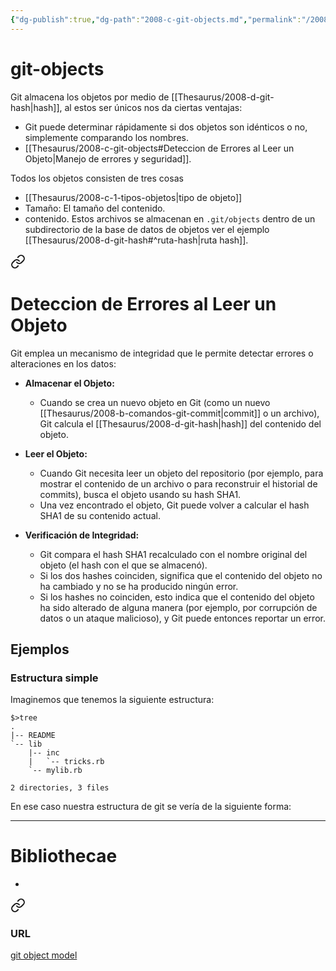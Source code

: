```yaml
---
{"dg-publish":true,"dg-path":"2008-c-git-objects.md","permalink":"/2008-c-git-objects/"}
---
```


# git-objects
Git almacena los objetos por medio de [[Thesaurus/2008-d-git-hash\|hash]], al estos ser únicos nos da ciertas ventajas:

- Git puede determinar rápidamente si dos objetos son idénticos o no, simplemente comparando los nombres.
- [[Thesaurus/2008-c-git-objects#Deteccion de Errores al Leer un Objeto\|Manejo de errores y seguridad]].

Todos los objetos consisten de tres cosas
- [[Thesaurus/2008-c-1-tipos-objetos\|tipo de objeto]]
- Tamaño: El tamaño del contenido.
- contenido.
 Estos archivos se almacenan en `.git/objects` dentro de un subdirectorio de la base de datos de objetos ver el ejemplo [[Thesaurus/2008-d-git-hash#^ruta-hash\|ruta hash]].


<div class="transclusion internal-embed is-loaded"><a class="markdown-embed-link" href="/thesaurus/2008-c-2-git-objects-seguridad/#deteccion-de-errores-al-leer-un-objeto" aria-label="Open link"><svg xmlns="http://www.w3.org/2000/svg" width="24" height="24" viewBox="0 0 24 24" fill="none" stroke="currentColor" stroke-width="2" stroke-linecap="round" stroke-linejoin="round" class="svg-icon lucide-link"><path d="M10 13a5 5 0 0 0 7.54.54l3-3a5 5 0 0 0-7.07-7.07l-1.72 1.71"></path><path d="M14 11a5 5 0 0 0-7.54-.54l-3 3a5 5 0 0 0 7.07 7.07l1.71-1.71"></path></svg></a><div class="markdown-embed">



# Deteccion de Errores al Leer un Objeto
Git emplea un mecanismo de integridad que le permite detectar errores o alteraciones en los datos:

- **Almacenar el Objeto:**
    
    - Cuando se crea un nuevo objeto en Git (como un nuevo [[Thesaurus/2008-b-comandos-git-commit\|commit]] o un archivo), Git calcula el [[Thesaurus/2008-d-git-hash\|hash]] del contenido del objeto.
- **Leer el Objeto:**
    
    - Cuando Git necesita leer un objeto del repositorio (por ejemplo, para mostrar el contenido de un archivo o para reconstruir el historial de commits), busca el objeto usando su hash SHA1.
    - Una vez encontrado el objeto, Git puede volver a calcular el hash SHA1 de su contenido actual.
- **Verificación de Integridad:**
    
    - Git compara el hash SHA1 recalculado con el nombre original del objeto (el hash con el que se almacenó).
    - Si los dos hashes coinciden, significa que el contenido del objeto no ha cambiado y no se ha producido ningún error.
    - Si los hashes no coinciden, esto indica que el contenido del objeto ha sido alterado de alguna manera (por ejemplo, por corrupción de datos o un ataque malicioso), y Git puede entonces reportar un error.

</div></div>



## Ejemplos

### Estructura simple
Imaginemos que tenemos la siguiente estructura:
```
$>tree
.
|-- README
`-- lib
    |-- inc
    |   `-- tricks.rb
    `-- mylib.rb

2 directories, 3 files
```
En ese caso nuestra estructura de git se vería de la siguiente forma:
<style> .container {font-family: sans-serif; text-align: center;} .button-wrapper button {z-index: 1;height: 40px; width: 100px; margin: 10px;padding: 5px;} .excalidraw .App-menu_top .buttonList { display: flex;} .excalidraw-wrapper { height: 800px; margin: 50px; position: relative;} :root[dir="ltr"] .excalidraw .layer-ui__wrapper .zen-mode-transition.App-menu_bottom--transition-left {transform: none;} </style><script src="https://cdn.jsdelivr.net/npm/react@17/umd/react.production.min.js"></script><script src="https://cdn.jsdelivr.net/npm/react-dom@17/umd/react-dom.production.min.js"></script><script type="text/javascript" src="https://cdn.jsdelivr.net/npm/@excalidraw/excalidraw@0/dist/excalidraw.production.min.js"></script><div id="2008-c-git-objects-estructura-simpleexcalidraw.md1"></div><script>(function(){const InitialData={"type":"excalidraw","version":2,"source":"https://github.com/zsviczian/obsidian-excalidraw-plugin/releases/tag/2.2.7","elements":[{"type":"rectangle","version":636,"versionNonce":943749920,"index":"b45","isDeleted":false,"id":"xGdyeCdj","fillStyle":"solid","strokeWidth":1,"strokeStyle":"dashed","roughness":2,"opacity":100,"angle":0,"x":-117.76674355841547,"y":191.47736451251373,"strokeColor":"#1e1e1e","backgroundColor":"#b2f2bb","width":329.1395778129868,"height":376.95035869191986,"seed":1271616433,"groupIds":["26InCvwlRarq5vt4Detnd","vJha3N9KME9pFoHU7n_xM","W8bgd0QYtVrvZ2G-0fKmr","xerW4alWsrxWkmaXieeqU"],"frameId":null,"roundness":{"type":3},"boundElements":[{"id":"LY7ZpoClxTQaEnaqkr795","type":"arrow"}],"updated":1719259887049,"link":"[[Thesaurus/2008-c-1-b-commit\|2008-c-1-b-commit]]","locked":false},{"type":"line","version":581,"versionNonce":1181715025,"index":"b46","isDeleted":false,"id":"2JynHEkX4U4HqtdSEpkUh","fillStyle":"solid","strokeWidth":2,"strokeStyle":"solid","roughness":1,"opacity":100,"angle":0,"x":-118.75843458610305,"y":250.59076585370167,"strokeColor":"#1e1e1e","backgroundColor":"transparent","width":329.7943885124488,"height":2.3075835399021605,"seed":57128337,"groupIds":["26InCvwlRarq5vt4Detnd","vJha3N9KME9pFoHU7n_xM","W8bgd0QYtVrvZ2G-0fKmr","xerW4alWsrxWkmaXieeqU"],"frameId":null,"roundness":{"type":2},"boundElements":[],"updated":1719259887049,"link":null,"locked":false,"startBinding":null,"endBinding":null,"lastCommittedPoint":null,"startArrowhead":null,"endArrowhead":null,"points":[[0,0],[329.7943885124488,-2.3075835399021605]]},{"type":"line","version":489,"versionNonce":1105313599,"index":"b47","isDeleted":false,"id":"Aft98FH6A-HJ4F-Gug8kN","fillStyle":"solid","strokeWidth":2,"strokeStyle":"solid","roughness":1,"opacity":100,"angle":0,"x":92.47746950184884,"y":190.31499385392848,"strokeColor":"#1e1e1e","backgroundColor":"transparent","width":1.538403312346479,"height":59.22777752372442,"seed":819780465,"groupIds":["26InCvwlRarq5vt4Detnd","vJha3N9KME9pFoHU7n_xM","W8bgd0QYtVrvZ2G-0fKmr","xerW4alWsrxWkmaXieeqU"],"frameId":null,"roundness":{"type":2},"boundElements":[],"updated":1719259887049,"link":null,"locked":false,"startBinding":null,"endBinding":null,"lastCommittedPoint":null,"startArrowhead":null,"endArrowhead":null,"points":[[0,0],[1.538403312346479,59.22777752372442]]},{"type":"text","version":542,"versionNonce":390352707,"index":"b48","isDeleted":false,"id":"69aFLShi","fillStyle":"solid","strokeWidth":2,"strokeStyle":"solid","roughness":1,"opacity":100,"angle":0,"x":-72.89878657087556,"y":192.6225559652131,"strokeColor":"#1e1e1e","backgroundColor":"transparent","width":138.0074920654297,"height":53.12095288368372,"seed":611468625,"groupIds":["26InCvwlRarq5vt4Detnd","vJha3N9KME9pFoHU7n_xM","W8bgd0QYtVrvZ2G-0fKmr","xerW4alWsrxWkmaXieeqU"],"frameId":null,"roundness":null,"boundElements":[],"updated":1719288582341,"link":null,"locked":false,"fontSize":42.49676230694698,"fontFamily":1,"text":"Commit","rawText":"Commit","textAlign":"left","verticalAlign":"top","containerId":null,"originalText":"Commit","autoResize":true,"lineHeight":1.25},{"type":"text","version":532,"versionNonce":693992045,"index":"b49","isDeleted":false,"id":"gbiQ0lyw","fillStyle":"solid","strokeWidth":2,"strokeStyle":"solid","roughness":1,"opacity":100,"angle":0,"x":110.16889330765767,"y":202.6220489237597,"strokeColor":"#1e1e1e","backgroundColor":"transparent","width":75.27125549316406,"height":48.35442929153334,"seed":964653873,"groupIds":["26InCvwlRarq5vt4Detnd","vJha3N9KME9pFoHU7n_xM","W8bgd0QYtVrvZ2G-0fKmr","xerW4alWsrxWkmaXieeqU"],"frameId":null,"roundness":null,"boundElements":[],"updated":1719288582341,"link":null,"locked":false,"fontSize":38.683543433226674,"fontFamily":1,"text":"Size","rawText":"Size","textAlign":"left","verticalAlign":"top","containerId":null,"originalText":"Size","autoResize":true,"lineHeight":1.25},{"type":"text","version":543,"versionNonce":1092579043,"index":"b4A","isDeleted":false,"id":"xQ0gzZgp","fillStyle":"solid","strokeWidth":2,"strokeStyle":"solid","roughness":1,"opacity":100,"angle":0,"x":-72.89878657087556,"y":192.6225559652131,"strokeColor":"#1e1e1e","backgroundColor":"transparent","width":138.0074920654297,"height":53.12095288368372,"seed":611468625,"groupIds":["26InCvwlRarq5vt4Detnd","vJha3N9KME9pFoHU7n_xM","W8bgd0QYtVrvZ2G-0fKmr","xerW4alWsrxWkmaXieeqU"],"frameId":null,"roundness":null,"boundElements":[],"updated":1719288582341,"link":null,"locked":false,"fontSize":42.49676230694698,"fontFamily":1,"text":"Commit","rawText":"Commit","textAlign":"left","verticalAlign":"top","containerId":null,"originalText":"Commit","autoResize":true,"lineHeight":1.25},{"type":"text","version":533,"versionNonce":1979557069,"index":"b4B","isDeleted":false,"id":"KjeYBqd2","fillStyle":"solid","strokeWidth":2,"strokeStyle":"solid","roughness":1,"opacity":100,"angle":0,"x":110.16889330765767,"y":202.6220489237597,"strokeColor":"#1e1e1e","backgroundColor":"transparent","width":75.27125549316406,"height":48.35442929153334,"seed":964653873,"groupIds":["26InCvwlRarq5vt4Detnd","vJha3N9KME9pFoHU7n_xM","W8bgd0QYtVrvZ2G-0fKmr","xerW4alWsrxWkmaXieeqU"],"frameId":null,"roundness":null,"boundElements":[],"updated":1719288582341,"link":null,"locked":false,"fontSize":38.683543433226674,"fontFamily":1,"text":"Size","rawText":"Size","textAlign":"left","verticalAlign":"top","containerId":null,"originalText":"Size","autoResize":true,"lineHeight":1.25},{"type":"line","version":701,"versionNonce":60194801,"index":"b4C","isDeleted":false,"id":"ZFAdsIImcXQZ68J9pEJVg","fillStyle":"solid","strokeWidth":2,"strokeStyle":"solid","roughness":1,"opacity":100,"angle":0,"x":34.65556343913053,"y":248.9643635478302,"strokeColor":"#1e1e1e","backgroundColor":"transparent","width":1.9093771754906728,"height":228.37475937827662,"seed":1953228049,"groupIds":["26InCvwlRarq5vt4Detnd","vJha3N9KME9pFoHU7n_xM","W8bgd0QYtVrvZ2G-0fKmr","xerW4alWsrxWkmaXieeqU"],"frameId":null,"roundness":{"type":2},"boundElements":[],"updated":1719259887049,"link":null,"locked":false,"startBinding":null,"endBinding":null,"lastCommittedPoint":null,"startArrowhead":null,"endArrowhead":null,"points":[[0,0],[1.9093771754906728,228.37475937827662]]},{"type":"line","version":558,"versionNonce":117863327,"index":"b4D","isDeleted":false,"id":"tfRRtdyAU57MWJ63_kzc-","fillStyle":"solid","strokeWidth":2,"strokeStyle":"solid","roughness":1,"opacity":100,"angle":0,"x":-117.18712340678329,"y":299.92985362480886,"strokeColor":"#1e1e1e","backgroundColor":"transparent","width":329.40449767200266,"height":5.223022541731556e-14,"seed":1622088433,"groupIds":["26InCvwlRarq5vt4Detnd","vJha3N9KME9pFoHU7n_xM","W8bgd0QYtVrvZ2G-0fKmr","xerW4alWsrxWkmaXieeqU"],"frameId":null,"roundness":{"type":2},"boundElements":[],"updated":1719259887049,"link":null,"locked":false,"startBinding":null,"endBinding":null,"lastCommittedPoint":null,"startArrowhead":null,"endArrowhead":null,"points":[[0,0],[329.40449767200266,5.223022541731556e-14]]},{"type":"line","version":575,"versionNonce":696474065,"index":"b4E","isDeleted":false,"id":"NMVu-qsxu6eCHXLnPr9Eo","fillStyle":"solid","strokeWidth":2,"strokeStyle":"solid","roughness":1,"opacity":100,"angle":0,"x":-117.98090882910859,"y":361.31320894782704,"strokeColor":"#1e1e1e","backgroundColor":"transparent","width":332.74309950326443,"height":1.1128672770873036,"seed":785421521,"groupIds":["26InCvwlRarq5vt4Detnd","vJha3N9KME9pFoHU7n_xM","W8bgd0QYtVrvZ2G-0fKmr","xerW4alWsrxWkmaXieeqU"],"frameId":null,"roundness":{"type":2},"boundElements":[],"updated":1719259887049,"link":null,"locked":false,"startBinding":null,"endBinding":null,"lastCommittedPoint":null,"startArrowhead":null,"endArrowhead":null,"points":[[0,0],[332.74309950326443,-1.1128672770873036]]},{"type":"text","version":521,"versionNonce":766876291,"index":"b4F","isDeleted":false,"id":"u7ky7cM8","fillStyle":"solid","strokeWidth":2,"strokeStyle":"solid","roughness":1,"opacity":100,"angle":0,"x":-87.42287525310078,"y":258.7691464594343,"strokeColor":"#1e1e1e","backgroundColor":"transparent","width":61.29124450683594,"height":36.68032535132581,"seed":308794033,"groupIds":["26InCvwlRarq5vt4Detnd","vJha3N9KME9pFoHU7n_xM","W8bgd0QYtVrvZ2G-0fKmr","xerW4alWsrxWkmaXieeqU"],"frameId":null,"roundness":null,"boundElements":[],"updated":1719288582341,"link":"[[Thesaurus/2008-c-1-b-commit#^tree\|2008-c-1-b-commit#^tree]]","locked":false,"fontSize":29.34426028106065,"fontFamily":1,"text":"tree","rawText":"tree","textAlign":"left","verticalAlign":"top","containerId":null,"originalText":"tree","autoResize":true,"lineHeight":1.25},{"type":"text","version":572,"versionNonce":1709802285,"index":"b4G","isDeleted":false,"id":"XnDQwpgk","fillStyle":"solid","strokeWidth":2,"strokeStyle":"solid","roughness":1,"opacity":100,"angle":0,"x":-88.79662149845743,"y":374.8267130217638,"strokeColor":"#1e1e1e","backgroundColor":"transparent","width":78.24461364746094,"height":29.94316263886298,"seed":1612469393,"groupIds":["26InCvwlRarq5vt4Detnd","vJha3N9KME9pFoHU7n_xM","W8bgd0QYtVrvZ2G-0fKmr","xerW4alWsrxWkmaXieeqU"],"frameId":null,"roundness":null,"boundElements":[],"updated":1719288582341,"link":"[[Thesaurus/2008-c-1-b-commit#^author\|2008-c-1-b-commit#^author]]","locked":false,"fontSize":23.954530111090385,"fontFamily":1,"text":"Author","rawText":"Author","textAlign":"left","verticalAlign":"top","containerId":null,"originalText":"Author","autoResize":true,"lineHeight":1.25},{"type":"text","version":522,"versionNonce":1774539299,"index":"b4H","isDeleted":false,"id":"MmvakSMt","fillStyle":"solid","strokeWidth":2,"strokeStyle":"solid","roughness":1,"opacity":100,"angle":0,"x":-87.42287525310078,"y":258.7691464594343,"strokeColor":"#1e1e1e","backgroundColor":"transparent","width":61.29124450683594,"height":36.68032535132581,"seed":308794033,"groupIds":["26InCvwlRarq5vt4Detnd","vJha3N9KME9pFoHU7n_xM","W8bgd0QYtVrvZ2G-0fKmr","xerW4alWsrxWkmaXieeqU"],"frameId":null,"roundness":null,"boundElements":[],"updated":1719288582341,"link":"[[Thesaurus/2008-c-1-b-commit#^tree\|2008-c-1-b-commit#^tree]]","locked":false,"fontSize":29.34426028106065,"fontFamily":1,"text":"tree","rawText":"tree","textAlign":"left","verticalAlign":"top","containerId":null,"originalText":"tree","autoResize":true,"lineHeight":1.25},{"type":"text","version":573,"versionNonce":2106234253,"index":"b4I","isDeleted":false,"id":"rkdeqAKv","fillStyle":"solid","strokeWidth":2,"strokeStyle":"solid","roughness":1,"opacity":100,"angle":0,"x":-88.79662149845743,"y":374.8267130217638,"strokeColor":"#1e1e1e","backgroundColor":"transparent","width":78.24461364746094,"height":29.94316263886298,"seed":1612469393,"groupIds":["26InCvwlRarq5vt4Detnd","vJha3N9KME9pFoHU7n_xM","W8bgd0QYtVrvZ2G-0fKmr","xerW4alWsrxWkmaXieeqU"],"frameId":null,"roundness":null,"boundElements":[],"updated":1719288582341,"link":"[[Thesaurus/2008-c-1-b-commit#^author\|2008-c-1-b-commit#^author]]","locked":false,"fontSize":23.954530111090385,"fontFamily":1,"text":"Author","rawText":"Author","textAlign":"left","verticalAlign":"top","containerId":null,"originalText":"Author","autoResize":true,"lineHeight":1.25},{"type":"line","version":706,"versionNonce":271516671,"index":"b4J","isDeleted":false,"id":"KgxwFEOSinYlrQFcCqijW","fillStyle":"solid","strokeWidth":2,"strokeStyle":"solid","roughness":1,"opacity":100,"angle":0,"x":-115.19674699708779,"y":420.1652801734499,"strokeColor":"#1e1e1e","backgroundColor":"transparent","width":332.74309950326443,"height":1.1128672770873036,"seed":1806015089,"groupIds":["26InCvwlRarq5vt4Detnd","vJha3N9KME9pFoHU7n_xM","W8bgd0QYtVrvZ2G-0fKmr","xerW4alWsrxWkmaXieeqU"],"frameId":null,"roundness":{"type":2},"boundElements":[],"updated":1719259887049,"link":null,"locked":false,"startBinding":null,"endBinding":null,"lastCommittedPoint":null,"startArrowhead":null,"endArrowhead":null,"points":[[0,0],[332.74309950326443,-1.1128672770873036]]},{"type":"text","version":589,"versionNonce":1715279299,"index":"b4K","isDeleted":false,"id":"FuSCoSuj","fillStyle":"solid","strokeWidth":2,"strokeStyle":"solid","roughness":1,"opacity":100,"angle":0,"x":-103.34399561571789,"y":432.15711937903075,"strokeColor":"#1e1e1e","backgroundColor":"transparent","width":111.27163696289062,"height":29.049663487145352,"seed":634070097,"groupIds":["26InCvwlRarq5vt4Detnd","vJha3N9KME9pFoHU7n_xM","W8bgd0QYtVrvZ2G-0fKmr","xerW4alWsrxWkmaXieeqU"],"frameId":null,"roundness":null,"boundElements":[],"updated":1719288582341,"link":"[[Thesaurus/2008-c-1-b-commit#^committer\|2008-c-1-b-commit#^committer]]","locked":false,"fontSize":23.239730789716283,"fontFamily":1,"text":"Committer","rawText":"Committer","textAlign":"left","verticalAlign":"top","containerId":null,"originalText":"Committer","autoResize":true,"lineHeight":1.25},{"type":"text","version":590,"versionNonce":2014993389,"index":"b4L","isDeleted":false,"id":"gPxv9VvU","fillStyle":"solid","strokeWidth":2,"strokeStyle":"solid","roughness":1,"opacity":100,"angle":0,"x":-103.34399561571789,"y":432.15711937903075,"strokeColor":"#1e1e1e","backgroundColor":"transparent","width":111.27163696289062,"height":29.049663487145352,"seed":634070097,"groupIds":["26InCvwlRarq5vt4Detnd","vJha3N9KME9pFoHU7n_xM","W8bgd0QYtVrvZ2G-0fKmr","xerW4alWsrxWkmaXieeqU"],"frameId":null,"roundness":null,"boundElements":[],"updated":1719288582341,"link":"[[Thesaurus/2008-c-1-b-commit#^committer\|2008-c-1-b-commit#^committer]]","locked":false,"fontSize":23.239730789716283,"fontFamily":1,"text":"Committer","rawText":"Committer","textAlign":"left","verticalAlign":"top","containerId":null,"originalText":"Committer","autoResize":true,"lineHeight":1.25},{"type":"line","version":738,"versionNonce":846424401,"index":"b4M","isDeleted":false,"id":"6w-brEZkQKFY3EUTW5Ceq","fillStyle":"solid","strokeWidth":2,"strokeStyle":"solid","roughness":1,"opacity":100,"angle":0,"x":-118.68974936446492,"y":475.81619135812105,"strokeColor":"#1e1e1e","backgroundColor":"transparent","width":332.74309950326443,"height":1.1128672770873036,"seed":2053403185,"groupIds":["26InCvwlRarq5vt4Detnd","vJha3N9KME9pFoHU7n_xM","W8bgd0QYtVrvZ2G-0fKmr","xerW4alWsrxWkmaXieeqU"],"frameId":null,"roundness":{"type":2},"boundElements":[],"updated":1719259887049,"link":null,"locked":false,"startBinding":null,"endBinding":null,"lastCommittedPoint":null,"startArrowhead":null,"endArrowhead":null,"points":[[0,0],[332.74309950326443,-1.1128672770873036]]},{"type":"text","version":610,"versionNonce":1916495203,"index":"b4N","isDeleted":false,"id":"VXw52w4T","fillStyle":"solid","strokeWidth":2,"strokeStyle":"solid","roughness":1,"opacity":100,"angle":0,"x":-95.25820517397088,"y":315.75436865297013,"strokeColor":"#1e1e1e","backgroundColor":"transparent","width":87.80435180664062,"height":28.294494370698185,"seed":1851327505,"groupIds":["26InCvwlRarq5vt4Detnd","vJha3N9KME9pFoHU7n_xM","W8bgd0QYtVrvZ2G-0fKmr","xerW4alWsrxWkmaXieeqU"],"frameId":null,"roundness":null,"boundElements":[],"updated":1719288582342,"link":"[[Thesaurus/2008-c-1-b-commit#^parents\|2008-c-1-b-commit#^parents]]","locked":false,"fontSize":22.635595496558548,"fontFamily":1,"text":"Parents","rawText":"Parents","textAlign":"left","verticalAlign":"top","containerId":null,"originalText":"Parents","autoResize":true,"lineHeight":1.25},{"type":"text","version":291,"versionNonce":1839355469,"index":"b4O","isDeleted":false,"id":"em5IXJKx","fillStyle":"solid","strokeWidth":0.5,"strokeStyle":"solid","roughness":1,"opacity":100,"angle":6.277769056035231,"x":-40.32497339611311,"y":506.6892697891793,"strokeColor":"#1e1e1e","backgroundColor":"transparent","width":186.43983459472656,"height":25,"seed":2107660785,"groupIds":["vJha3N9KME9pFoHU7n_xM","W8bgd0QYtVrvZ2G-0fKmr","xerW4alWsrxWkmaXieeqU"],"frameId":null,"roundness":null,"boundElements":[],"updated":1719288582342,"link":null,"locked":false,"fontSize":20,"fontFamily":1,"text":"My commit message","rawText":"My commit message","textAlign":"left","verticalAlign":"top","containerId":null,"originalText":"My commit message","autoResize":true,"lineHeight":1.25},{"type":"text","version":273,"versionNonce":1963901187,"index":"b4P","isDeleted":false,"id":"a6P7LvoC","fillStyle":"solid","strokeWidth":0.5,"strokeStyle":"solid","roughness":1,"opacity":100,"angle":6.277769056035231,"x":2.927215960423595,"y":156.44991474395727,"strokeColor":"#1e1e1e","backgroundColor":"transparent","width":73.99995422363281,"height":25,"seed":689242961,"groupIds":["3igLMhUlydEqo9Eu1d4Su","W8bgd0QYtVrvZ2G-0fKmr","xerW4alWsrxWkmaXieeqU"],"frameId":null,"roundness":null,"boundElements":[],"updated":1719288582342,"link":"[[Thesaurus/2008-d-git-hash\|2008-d-git-hash]]","locked":false,"fontSize":20,"fontFamily":1,"text":"98ca9..","rawText":"98ca9..","textAlign":"left","verticalAlign":"top","containerId":null,"originalText":"98ca9..","autoResize":true,"lineHeight":1.25},{"type":"text","version":522,"versionNonce":956040365,"index":"b4Q","isDeleted":false,"id":"tlhRudOH","fillStyle":"solid","strokeWidth":2,"strokeStyle":"solid","roughness":1,"opacity":100,"angle":0,"x":-72.89878657087556,"y":192.6225559652131,"strokeColor":"#1e1e1e","backgroundColor":"transparent","width":138.0074920654297,"height":53.12095288368372,"seed":611468625,"groupIds":["26InCvwlRarq5vt4Detnd","vJha3N9KME9pFoHU7n_xM","W8bgd0QYtVrvZ2G-0fKmr","xerW4alWsrxWkmaXieeqU"],"frameId":null,"roundness":null,"boundElements":[],"updated":1719288582342,"link":null,"locked":false,"fontSize":42.49676230694698,"fontFamily":1,"text":"Commit","rawText":"Commit","textAlign":"left","verticalAlign":"top","containerId":null,"originalText":"Commit","autoResize":true,"lineHeight":1.25},{"type":"text","version":512,"versionNonce":1748347043,"index":"b4R","isDeleted":false,"id":"UhxXSMTD","fillStyle":"solid","strokeWidth":2,"strokeStyle":"solid","roughness":1,"opacity":100,"angle":0,"x":110.16889330765767,"y":202.6220489237597,"strokeColor":"#1e1e1e","backgroundColor":"transparent","width":75.27125549316406,"height":48.35442929153334,"seed":964653873,"groupIds":["26InCvwlRarq5vt4Detnd","vJha3N9KME9pFoHU7n_xM","W8bgd0QYtVrvZ2G-0fKmr","xerW4alWsrxWkmaXieeqU"],"frameId":null,"roundness":null,"boundElements":[],"updated":1719288582342,"link":null,"locked":false,"fontSize":38.683543433226674,"fontFamily":1,"text":"Size","rawText":"Size","textAlign":"left","verticalAlign":"top","containerId":null,"originalText":"Size","autoResize":true,"lineHeight":1.25},{"type":"text","version":501,"versionNonce":500229901,"index":"b4S","isDeleted":false,"id":"jyCy0tPp","fillStyle":"solid","strokeWidth":2,"strokeStyle":"solid","roughness":1,"opacity":100,"angle":0,"x":-87.42287525310078,"y":258.7691464594343,"strokeColor":"#1e1e1e","backgroundColor":"transparent","width":61.29124450683594,"height":36.68032535132581,"seed":308794033,"groupIds":["26InCvwlRarq5vt4Detnd","vJha3N9KME9pFoHU7n_xM","W8bgd0QYtVrvZ2G-0fKmr","xerW4alWsrxWkmaXieeqU"],"frameId":null,"roundness":null,"boundElements":[],"updated":1719288582342,"link":"[[Thesaurus/2008-c-1-b-commit#^tree\|2008-c-1-b-commit#^tree]]","locked":false,"fontSize":29.34426028106065,"fontFamily":1,"text":"tree","rawText":"tree","textAlign":"left","verticalAlign":"top","containerId":null,"originalText":"tree","autoResize":true,"lineHeight":1.25},{"type":"text","version":552,"versionNonce":291413059,"index":"b4T","isDeleted":false,"id":"iTZhtUH7","fillStyle":"solid","strokeWidth":2,"strokeStyle":"solid","roughness":1,"opacity":100,"angle":0,"x":-88.79662149845743,"y":374.8267130217638,"strokeColor":"#1e1e1e","backgroundColor":"transparent","width":78.24461364746094,"height":29.94316263886298,"seed":1612469393,"groupIds":["26InCvwlRarq5vt4Detnd","vJha3N9KME9pFoHU7n_xM","W8bgd0QYtVrvZ2G-0fKmr","xerW4alWsrxWkmaXieeqU"],"frameId":null,"roundness":null,"boundElements":[],"updated":1719288582342,"link":"[[Thesaurus/2008-c-1-b-commit#^author\|2008-c-1-b-commit#^author]]","locked":false,"fontSize":23.954530111090385,"fontFamily":1,"text":"Author","rawText":"Author","textAlign":"left","verticalAlign":"top","containerId":null,"originalText":"Author","autoResize":true,"lineHeight":1.25},{"type":"text","version":569,"versionNonce":781876589,"index":"b4U","isDeleted":false,"id":"TnbiaHR3","fillStyle":"solid","strokeWidth":2,"strokeStyle":"solid","roughness":1,"opacity":100,"angle":0,"x":-103.34399561571789,"y":432.15711937903075,"strokeColor":"#1e1e1e","backgroundColor":"transparent","width":111.27163696289062,"height":29.049663487145352,"seed":634070097,"groupIds":["26InCvwlRarq5vt4Detnd","vJha3N9KME9pFoHU7n_xM","W8bgd0QYtVrvZ2G-0fKmr","xerW4alWsrxWkmaXieeqU"],"frameId":null,"roundness":null,"boundElements":[],"updated":1719288582342,"link":"[[Thesaurus/2008-c-1-b-commit#^committer\|2008-c-1-b-commit#^committer]]","locked":false,"fontSize":23.239730789716283,"fontFamily":1,"text":"Committer","rawText":"Committer","textAlign":"left","verticalAlign":"top","containerId":null,"originalText":"Committer","autoResize":true,"lineHeight":1.25},{"type":"text","version":590,"versionNonce":2087197667,"index":"b4V","isDeleted":false,"id":"2RG0qkhI","fillStyle":"solid","strokeWidth":2,"strokeStyle":"solid","roughness":1,"opacity":100,"angle":0,"x":-95.25820517397088,"y":315.75436865297013,"strokeColor":"#1e1e1e","backgroundColor":"transparent","width":87.80435180664062,"height":28.294494370698185,"seed":1851327505,"groupIds":["26InCvwlRarq5vt4Detnd","vJha3N9KME9pFoHU7n_xM","W8bgd0QYtVrvZ2G-0fKmr","xerW4alWsrxWkmaXieeqU"],"frameId":null,"roundness":null,"boundElements":[],"updated":1719288582342,"link":"[[Thesaurus/2008-c-1-b-commit#^parents\|2008-c-1-b-commit#^parents]]","locked":false,"fontSize":22.635595496558548,"fontFamily":1,"text":"Parents","rawText":"Parents","textAlign":"left","verticalAlign":"top","containerId":null,"originalText":"Parents","autoResize":true,"lineHeight":1.25},{"type":"text","version":611,"versionNonce":1923237837,"index":"b4W","isDeleted":false,"id":"gutFP6OG","fillStyle":"solid","strokeWidth":2,"strokeStyle":"solid","roughness":1,"opacity":100,"angle":0,"x":-95.25820517397088,"y":315.75436865297013,"strokeColor":"#1e1e1e","backgroundColor":"transparent","width":87.80435180664062,"height":28.294494370698185,"seed":1851327505,"groupIds":["26InCvwlRarq5vt4Detnd","vJha3N9KME9pFoHU7n_xM","W8bgd0QYtVrvZ2G-0fKmr","xerW4alWsrxWkmaXieeqU"],"frameId":null,"roundness":null,"boundElements":[],"updated":1719288582342,"link":"[[Thesaurus/2008-c-1-b-commit#^parents\|2008-c-1-b-commit#^parents]]","locked":false,"fontSize":22.635595496558548,"fontFamily":1,"text":"Parents","rawText":"Parents","textAlign":"left","verticalAlign":"top","containerId":null,"originalText":"Parents","autoResize":true,"lineHeight":1.25},{"type":"text","version":253,"versionNonce":895526787,"index":"b4X","isDeleted":false,"id":"ALeuYld4","fillStyle":"solid","strokeWidth":0.5,"strokeStyle":"solid","roughness":1,"opacity":100,"angle":6.277769056035231,"x":75.08224694977324,"y":266.8906996680166,"strokeColor":"#1e1e1e","backgroundColor":"transparent","width":74.07994079589844,"height":25,"seed":960623569,"groupIds":["zAG0fycfWvZuLhJAFLlUx","W8bgd0QYtVrvZ2G-0fKmr","xerW4alWsrxWkmaXieeqU"],"frameId":null,"roundness":null,"boundElements":[],"updated":1719288582342,"link":"[[Thesaurus/2008-d-git-hash\|2008-d-git-hash]]","locked":false,"fontSize":20,"fontFamily":1,"text":"0de24..","rawText":"0de24..","textAlign":"left","verticalAlign":"top","containerId":null,"originalText":"0de24..","autoResize":true,"lineHeight":1.25},{"type":"text","version":347,"versionNonce":1275184685,"index":"b4Y","isDeleted":false,"id":"0TpC4U6z","fillStyle":"solid","strokeWidth":0.5,"strokeStyle":"solid","roughness":1,"opacity":100,"angle":6.277769056035231,"x":89.02456809210818,"y":319.2324110362598,"strokeColor":"#1e1e1e","backgroundColor":"transparent","width":18.97998046875,"height":25,"seed":626348465,"groupIds":["bd3IrZyyUB0WhJ-31iUvC","W8bgd0QYtVrvZ2G-0fKmr","xerW4alWsrxWkmaXieeqU"],"frameId":null,"roundness":null,"boundElements":[],"updated":1719288582342,"link":"[[Thesaurus/2008-d-git-hash\|2008-d-git-hash]]","locked":false,"fontSize":20,"fontFamily":1,"text":"nil","rawText":"nil","textAlign":"left","verticalAlign":"top","containerId":null,"originalText":"nil","autoResize":true,"lineHeight":1.25},{"type":"text","version":247,"versionNonce":1116127011,"index":"b4Z","isDeleted":false,"id":"stpzCUed","fillStyle":"solid","strokeWidth":2,"strokeStyle":"dashed","roughness":2,"opacity":100,"angle":0,"x":88.5540274892297,"y":434.08357815106314,"strokeColor":"#1e1e1e","backgroundColor":"#a5d8ff","width":26.259979248046875,"height":25,"seed":1384077681,"groupIds":["bWdGLQtsixeZKtTNj_Zgs","W8bgd0QYtVrvZ2G-0fKmr","xerW4alWsrxWkmaXieeqU"],"frameId":null,"roundness":null,"boundElements":[],"updated":1719288582342,"link":null,"locked":false,"fontSize":20,"fontFamily":1,"text":"Me","rawText":"Me","textAlign":"left","verticalAlign":"top","containerId":null,"originalText":"Me","autoResize":true,"lineHeight":1.25},{"type":"text","version":288,"versionNonce":497186957,"index":"b4a","isDeleted":false,"id":"KimbZAK4","fillStyle":"solid","strokeWidth":2,"strokeStyle":"dashed","roughness":2,"opacity":100,"angle":0,"x":86.31616101686177,"y":377.5854701620661,"strokeColor":"#1e1e1e","backgroundColor":"#a5d8ff","width":26.259979248046875,"height":25,"seed":1909543359,"groupIds":["SFx_NojOHM11yes1Ib81h","W8bgd0QYtVrvZ2G-0fKmr","xerW4alWsrxWkmaXieeqU"],"frameId":null,"roundness":null,"boundElements":[],"updated":1719288582342,"link":null,"locked":false,"fontSize":20,"fontFamily":1,"text":"Me","rawText":"Me","textAlign":"left","verticalAlign":"top","containerId":null,"originalText":"Me","autoResize":true,"lineHeight":1.25},{"type":"rectangle","version":526,"versionNonce":232185120,"index":"b4b","isDeleted":false,"id":"ZBKGWMwt","fillStyle":"solid","strokeWidth":2,"strokeStyle":"dashed","roughness":2,"opacity":100,"angle":0,"x":376.05059125064497,"y":-37.073823266482954,"strokeColor":"#1e1e1e","backgroundColor":"#a5d8ff","width":334.2517682153536,"height":211.3227199510259,"seed":681673055,"groupIds":["dM7vuDQWJWnQxen9XK2dW","SfHTAfnjL98cba9e4VNFR","gdySKUdftpi23uIzIw9nK","xerW4alWsrxWkmaXieeqU"],"frameId":null,"roundness":{"type":3},"boundElements":[{"id":"LY7ZpoClxTQaEnaqkr795","type":"arrow"},{"id":"Esi-S0BX4j371iPVlgNug","type":"arrow"},{"id":"8SLyxcs-DRAml2dCT43VS","type":"arrow"}],"updated":1719259887049,"link":"[[Thesaurus/2008-c-1-a-tree\|2008-c-1-a-tree]]","locked":false},{"type":"line","version":486,"versionNonce":90720337,"index":"b4c","isDeleted":false,"id":"SUSd70jQWcSw77IutuO6T","fillStyle":"solid","strokeWidth":2,"strokeStyle":"solid","roughness":1,"opacity":100,"angle":0,"x":376.05059125064497,"y":25.278970396954435,"strokeColor":"#1e1e1e","backgroundColor":"transparent","width":334.9167494236175,"height":2.343424888741863,"seed":80215423,"groupIds":["dM7vuDQWJWnQxen9XK2dW","SfHTAfnjL98cba9e4VNFR","gdySKUdftpi23uIzIw9nK","xerW4alWsrxWkmaXieeqU"],"frameId":null,"roundness":{"type":2},"boundElements":[],"updated":1719259887049,"link":null,"locked":false,"startBinding":null,"endBinding":null,"lastCommittedPoint":null,"startArrowhead":null,"endArrowhead":null,"points":[[0,0],[334.9167494236175,-2.343424888741863]]},{"type":"line","version":394,"versionNonce":442229055,"index":"b4d","isDeleted":false,"id":"4kuW4xq1SoOcshOKiFi_L","fillStyle":"solid","strokeWidth":2,"strokeStyle":"solid","roughness":1,"opacity":100,"angle":0,"x":590.5674078581094,"y":-35.93300388259306,"strokeColor":"#1e1e1e","backgroundColor":"transparent","width":1.562297766792233,"height":60.14770237087343,"seed":1795814815,"groupIds":["dM7vuDQWJWnQxen9XK2dW","SfHTAfnjL98cba9e4VNFR","gdySKUdftpi23uIzIw9nK","xerW4alWsrxWkmaXieeqU"],"frameId":null,"roundness":{"type":2},"boundElements":[],"updated":1719259887049,"link":null,"locked":false,"startBinding":null,"endBinding":null,"lastCommittedPoint":null,"startArrowhead":null,"endArrowhead":null,"points":[[0,0],[1.562297766792233,60.14770237087343]]},{"type":"text","version":442,"versionNonce":1581834947,"index":"b4e","isDeleted":false,"id":"5WpF5R36","fillStyle":"solid","strokeWidth":2,"strokeStyle":"solid","roughness":1,"opacity":100,"angle":0,"x":422.62253054970154,"y":-33.58960075529771,"strokeColor":"#1e1e1e","backgroundColor":"transparent","width":100.45317077636719,"height":53.946026632945355,"seed":43510207,"groupIds":["dM7vuDQWJWnQxen9XK2dW","SfHTAfnjL98cba9e4VNFR","gdySKUdftpi23uIzIw9nK","xerW4alWsrxWkmaXieeqU"],"frameId":null,"roundness":null,"boundElements":[],"updated":1719288582342,"link":null,"locked":false,"fontSize":43.156821306356285,"fontFamily":1,"text":"Tree","rawText":"Tree","textAlign":"left","verticalAlign":"top","containerId":null,"originalText":"Tree","autoResize":true,"lineHeight":1.25},{"type":"text","version":439,"versionNonce":826138349,"index":"b4f","isDeleted":false,"id":"g7jyPRf7","fillStyle":"solid","strokeWidth":2,"strokeStyle":"solid","roughness":1,"opacity":100,"angle":0,"x":608.533614561755,"y":-23.434795839827302,"strokeColor":"#1e1e1e","backgroundColor":"transparent","width":76.43885803222656,"height":49.10546947630431,"seed":949115359,"groupIds":["dM7vuDQWJWnQxen9XK2dW","SfHTAfnjL98cba9e4VNFR","gdySKUdftpi23uIzIw9nK","xerW4alWsrxWkmaXieeqU"],"frameId":null,"roundness":null,"boundElements":[],"updated":1719288582342,"link":null,"locked":false,"fontSize":39.28437558104345,"fontFamily":1,"text":"Size","rawText":"Size","textAlign":"left","verticalAlign":"top","containerId":null,"originalText":"Size","autoResize":true,"lineHeight":1.25},{"type":"text","version":443,"versionNonce":1900384867,"index":"b4g","isDeleted":false,"id":"azpcmaCF","fillStyle":"solid","strokeWidth":2,"strokeStyle":"solid","roughness":1,"opacity":100,"angle":0,"x":422.62253054970154,"y":-33.58960075529771,"strokeColor":"#1e1e1e","backgroundColor":"transparent","width":100.45317077636719,"height":53.946026632945355,"seed":43510207,"groupIds":["dM7vuDQWJWnQxen9XK2dW","SfHTAfnjL98cba9e4VNFR","gdySKUdftpi23uIzIw9nK","xerW4alWsrxWkmaXieeqU"],"frameId":null,"roundness":null,"boundElements":[],"updated":1719288582342,"link":null,"locked":false,"fontSize":43.156821306356285,"fontFamily":1,"text":"Tree","rawText":"Tree","textAlign":"left","verticalAlign":"top","containerId":null,"originalText":"Tree","autoResize":true,"lineHeight":1.25},{"type":"text","version":440,"versionNonce":1566406989,"index":"b4h","isDeleted":false,"id":"QMutCOxZ","fillStyle":"solid","strokeWidth":2,"strokeStyle":"solid","roughness":1,"opacity":100,"angle":0,"x":608.533614561755,"y":-23.434795839827302,"strokeColor":"#1e1e1e","backgroundColor":"transparent","width":76.43885803222656,"height":49.10546947630431,"seed":949115359,"groupIds":["dM7vuDQWJWnQxen9XK2dW","SfHTAfnjL98cba9e4VNFR","gdySKUdftpi23uIzIw9nK","xerW4alWsrxWkmaXieeqU"],"frameId":null,"roundness":null,"boundElements":[],"updated":1719288582342,"link":null,"locked":false,"fontSize":39.28437558104345,"fontFamily":1,"text":"Size","rawText":"Size","textAlign":"left","verticalAlign":"top","containerId":null,"originalText":"Size","autoResize":true,"lineHeight":1.25},{"type":"line","version":526,"versionNonce":1797258737,"index":"b4i","isDeleted":false,"id":"IO-DHCo-NXuoRWEeNZoyu","fillStyle":"solid","strokeWidth":2,"strokeStyle":"solid","roughness":1,"opacity":100,"angle":0,"x":495.2684627247872,"y":27.339272260418298,"strokeColor":"#1e1e1e","backgroundColor":"transparent","width":1.3153650738144673,"height":68.28617165697219,"seed":34194943,"groupIds":["dM7vuDQWJWnQxen9XK2dW","SfHTAfnjL98cba9e4VNFR","gdySKUdftpi23uIzIw9nK","xerW4alWsrxWkmaXieeqU"],"frameId":null,"roundness":{"type":2},"boundElements":[],"updated":1719259887049,"link":null,"locked":false,"startBinding":null,"endBinding":null,"lastCommittedPoint":null,"startArrowhead":null,"endArrowhead":null,"points":[[0,0],[-1.3153650738144673,68.28617165697219]]},{"type":"line","version":488,"versionNonce":1432081823,"index":"b4j","isDeleted":false,"id":"rROXLK9KpNFfEEAh0iwxY","fillStyle":"solid","strokeWidth":2,"strokeStyle":"solid","roughness":1,"opacity":100,"angle":0,"x":614.0016132226349,"y":25.776974493626128,"strokeColor":"#1e1e1e","backgroundColor":"transparent","width":0.5343131587516924,"height":70.45156011253472,"seed":1576971807,"groupIds":["dM7vuDQWJWnQxen9XK2dW","SfHTAfnjL98cba9e4VNFR","gdySKUdftpi23uIzIw9nK","xerW4alWsrxWkmaXieeqU"],"frameId":null,"roundness":{"type":2},"boundElements":[],"updated":1719259887049,"link":null,"locked":false,"startBinding":null,"endBinding":null,"lastCommittedPoint":null,"startArrowhead":null,"endArrowhead":null,"points":[[0,0],[-0.5343131587516924,70.45156011253472]]},{"type":"text","version":511,"versionNonce":1280003587,"index":"b4k","isDeleted":false,"id":"HbAEahh2","fillStyle":"solid","strokeWidth":0.5,"strokeStyle":"solid","roughness":1,"opacity":100,"angle":6.277769056035231,"x":413.25972142546954,"y":50.14017784255707,"strokeColor":"#1e1e1e","backgroundColor":"transparent","width":38.29029846191406,"height":23.32788274592997,"seed":1192424031,"groupIds":["3urv7Qe6xskwQdyzCmJdS","SfHTAfnjL98cba9e4VNFR","gdySKUdftpi23uIzIw9nK","xerW4alWsrxWkmaXieeqU"],"frameId":null,"roundness":null,"boundElements":[],"updated":1719288582342,"link":"2008-c-1-c-blob","locked":false,"fontSize":18.662306196743977,"fontFamily":1,"text":"Blob","rawText":"Blob","textAlign":"left","verticalAlign":"top","containerId":null,"originalText":"Blob","autoResize":true,"lineHeight":1.25},{"type":"text","version":624,"versionNonce":1865022499,"index":"b4l","isDeleted":false,"id":"sWtf5KXQ","fillStyle":"solid","strokeWidth":0.5,"strokeStyle":"solid","roughness":1,"opacity":100,"angle":6.277769056035231,"x":516.7144144465229,"y":-63.09717781930112,"strokeColor":"#1e1e1e","backgroundColor":"transparent","width":69.11662292480469,"height":23.327882745929976,"seed":392270399,"groupIds":["57lxJxQZ9HJj90RjAeWzr","SfHTAfnjL98cba9e4VNFR","gdySKUdftpi23uIzIw9nK","xerW4alWsrxWkmaXieeqU"],"frameId":null,"roundness":null,"boundElements":[],"updated":1719288620264,"link":null,"locked":false,"fontSize":18.66230619674398,"fontFamily":1,"text":"0de24..","rawText":"0de24..","textAlign":"left","verticalAlign":"top","containerId":null,"originalText":"0de24..","autoResize":true,"lineHeight":1.25},{"type":"text","version":512,"versionNonce":576230819,"index":"b4m","isDeleted":false,"id":"ypCfZLBC","fillStyle":"solid","strokeWidth":0.5,"strokeStyle":"solid","roughness":1,"opacity":100,"angle":6.277769056035231,"x":413.25972142546954,"y":50.14017784255707,"strokeColor":"#1e1e1e","backgroundColor":"transparent","width":38.29029846191406,"height":23.32788274592997,"seed":1192424031,"groupIds":["3urv7Qe6xskwQdyzCmJdS","SfHTAfnjL98cba9e4VNFR","gdySKUdftpi23uIzIw9nK","xerW4alWsrxWkmaXieeqU"],"frameId":null,"roundness":null,"boundElements":[],"updated":1719288582342,"link":"2008-c-1-c-blob","locked":false,"fontSize":18.662306196743977,"fontFamily":1,"text":"Blob","rawText":"Blob","textAlign":"left","verticalAlign":"top","containerId":null,"originalText":"Blob","autoResize":true,"lineHeight":1.25},{"type":"text","version":566,"versionNonce":1881848493,"index":"b4n","isDeleted":false,"id":"K3fFVyX6","fillStyle":"solid","strokeWidth":0.5,"strokeStyle":"solid","roughness":1,"opacity":100,"angle":6.277769056035231,"x":519.974422548449,"y":50.470322407933786,"strokeColor":"#1e1e1e","backgroundColor":"transparent","width":69.71372985839844,"height":23.32788274592997,"seed":367218303,"groupIds":["LXxnuLGVhbIsAMePAZcwb","SfHTAfnjL98cba9e4VNFR","gdySKUdftpi23uIzIw9nK","xerW4alWsrxWkmaXieeqU"],"frameId":null,"roundness":null,"boundElements":[],"updated":1719288628598,"link":null,"locked":false,"fontSize":18.662306196743977,"fontFamily":1,"text":"e8455..","rawText":"e8455..","textAlign":"left","verticalAlign":"top","containerId":null,"originalText":"e8455..","autoResize":true,"lineHeight":1.25},{"type":"text","version":574,"versionNonce":1117514051,"index":"b4o","isDeleted":false,"id":"rEtGocwA","fillStyle":"solid","strokeWidth":2,"strokeStyle":"solid","roughness":1,"opacity":100,"angle":0,"x":627.529549843343,"y":49.8750618078591,"strokeColor":"#1e1e1e","backgroundColor":"transparent","width":72.00279235839844,"height":21.290817933301724,"seed":1049831071,"groupIds":["0bEIuurs-0T0qjPMuaewv","SfHTAfnjL98cba9e4VNFR","gdySKUdftpi23uIzIw9nK","xerW4alWsrxWkmaXieeqU"],"frameId":null,"roundness":null,"boundElements":[],"updated":1719288582342,"link":null,"locked":false,"fontSize":17.03265434664138,"fontFamily":1,"text":"README","rawText":"README","textAlign":"left","verticalAlign":"top","containerId":null,"originalText":"README","autoResize":true,"lineHeight":1.25},{"type":"line","version":565,"versionNonce":1663542783,"index":"b4p","isDeleted":false,"id":"dXh_LZs-VoLJtjJoJOFvJ","fillStyle":"solid","strokeWidth":2,"strokeStyle":"solid","roughness":1,"opacity":100,"angle":0,"x":483.6100902186324,"y":107.56273504131192,"strokeColor":"#1e1e1e","backgroundColor":"transparent","width":0.9219369489889045,"height":59.502703904466216,"seed":1101925631,"groupIds":["oVB2xgbJETtiqocqNFDVA","gdySKUdftpi23uIzIw9nK","xerW4alWsrxWkmaXieeqU"],"frameId":null,"roundness":{"type":2},"boundElements":[],"updated":1719259887049,"link":null,"locked":false,"startBinding":null,"endBinding":null,"lastCommittedPoint":null,"startArrowhead":null,"endArrowhead":null,"points":[[0,0],[0.9219369489889045,59.502703904466216]]},{"type":"line","version":490,"versionNonce":17628529,"index":"b4q","isDeleted":false,"id":"K0IR712bUShbWVfLBNFhF","fillStyle":"solid","strokeWidth":2,"strokeStyle":"solid","roughness":1,"opacity":100,"angle":0,"x":364.927821730316,"y":108.68104948050606,"strokeColor":"#1e1e1e","backgroundColor":"transparent","width":339.78829789917467,"height":1.1364301121005644,"seed":1333925151,"groupIds":["oVB2xgbJETtiqocqNFDVA","gdySKUdftpi23uIzIw9nK","xerW4alWsrxWkmaXieeqU"],"frameId":null,"roundness":{"type":2},"boundElements":[],"updated":1719259887049,"link":null,"locked":false,"startBinding":null,"endBinding":null,"lastCommittedPoint":null,"startArrowhead":null,"endArrowhead":null,"points":[[0,0],[339.78829789917467,-1.1364301121005644]]},{"type":"text","version":459,"versionNonce":879001709,"index":"b4r","isDeleted":false,"id":"N3spR7vd","fillStyle":"solid","strokeWidth":0.5,"strokeStyle":"solid","roughness":1,"opacity":100,"angle":6.277769056035231,"x":396.8242649718914,"y":120.37421820518479,"strokeColor":"#1e1e1e","backgroundColor":"transparent","width":63.78717041015625,"height":34.26146162020049,"seed":2116589919,"groupIds":["-OLDHPFTHC-ISaXk6TODH","gdySKUdftpi23uIzIw9nK","xerW4alWsrxWkmaXieeqU"],"frameId":null,"roundness":null,"boundElements":[],"updated":1719288582342,"link":"2008-c-1-a-tree","locked":false,"fontSize":27.409169296160393,"fontFamily":1,"text":"Tree","rawText":"Tree","textAlign":"left","verticalAlign":"top","containerId":null,"originalText":"Tree","autoResize":true,"lineHeight":1.25},{"type":"line","version":610,"versionNonce":2119051089,"index":"b4s","isDeleted":false,"id":"1p69-0iqCIlMoiLOciYud","fillStyle":"solid","strokeWidth":2,"strokeStyle":"solid","roughness":1,"opacity":100,"angle":0,"x":609.9303452017824,"y":105.89998907442883,"strokeColor":"#1e1e1e","backgroundColor":"transparent","width":0.9219369489889045,"height":59.502703904466216,"seed":1236014463,"groupIds":["iGE89W-urTeskDn8aRvAx","gdySKUdftpi23uIzIw9nK","xerW4alWsrxWkmaXieeqU"],"frameId":null,"roundness":{"type":2},"boundElements":[],"updated":1719259887049,"link":null,"locked":false,"startBinding":null,"endBinding":null,"lastCommittedPoint":null,"startArrowhead":null,"endArrowhead":null,"points":[[0,0],[0.9219369489889045,59.502703904466216]]},{"type":"text","version":418,"versionNonce":309577955,"index":"b4t","isDeleted":false,"id":"WlDKWC5v","fillStyle":"solid","strokeWidth":2,"strokeStyle":"solid","roughness":1,"opacity":100,"angle":0,"x":644.827117128752,"y":121.35921867593385,"strokeColor":"#1e1e1e","backgroundColor":"transparent","width":29.511886596679688,"height":37.26658995119554,"seed":1062601151,"groupIds":["HFydDK6wiHDEGXyYBML-r","gdySKUdftpi23uIzIw9nK","xerW4alWsrxWkmaXieeqU"],"frameId":null,"roundness":null,"boundElements":[],"updated":1719288582342,"link":null,"locked":false,"fontSize":29.81327196095643,"fontFamily":1,"text":"lib","rawText":"lib","textAlign":"left","verticalAlign":"top","containerId":null,"originalText":"lib","autoResize":true,"lineHeight":1.25},{"type":"text","version":532,"versionNonce":1446243021,"index":"b4u","isDeleted":false,"id":"szSTjesQ","fillStyle":"solid","strokeWidth":0.5,"strokeStyle":"solid","roughness":1,"opacity":100,"angle":6.277769056035231,"x":512.2165600610786,"y":125.7755227355262,"strokeColor":"#1e1e1e","backgroundColor":"transparent","width":65.37995910644531,"height":25,"seed":130185119,"groupIds":["ymjKfJYsHJc2tiuX0DoUo","SZRys7cyUs67f7T4chKpz","gdySKUdftpi23uIzIw9nK","xerW4alWsrxWkmaXieeqU"],"frameId":null,"roundness":null,"boundElements":[],"updated":1719288582342,"link":null,"locked":false,"fontSize":20,"fontFamily":1,"text":"10af9..","rawText":"10af9..","textAlign":"left","verticalAlign":"top","containerId":null,"originalText":"10af9..","autoResize":true,"lineHeight":1.25},{"type":"arrow","version":263,"versionNonce":1940889763,"index":"b4v","isDeleted":false,"id":"LY7ZpoClxTQaEnaqkr795","fillStyle":"solid","strokeWidth":2,"strokeStyle":"dashed","roughness":2,"opacity":100,"angle":0,"x":-74.97036246518815,"y":188.64438814416667,"strokeColor":"#1e1e1e","backgroundColor":"#a5d8ff","width":450.02095371583306,"height":314.6927158442045,"seed":675107473,"groupIds":["xerW4alWsrxWkmaXieeqU"],"frameId":null,"roundness":{"type":2},"boundElements":[],"updated":1719288432583,"link":null,"locked":false,"startBinding":{"elementId":"xGdyeCdj","focus":-0.8942829626913108,"gap":2.8329763683471185},"endBinding":{"elementId":"ZBKGWMwt","focus":-0.23697061623807575,"gap":1},"lastCommittedPoint":null,"startArrowhead":null,"endArrowhead":"arrow","points":[[0,0],[351.20546472964236,-314.6927158442045],[450.02095371583306,-219.20803703419855]]},{"type":"rectangle","version":591,"versionNonce":238503698,"index":"b4w","isDeleted":false,"id":"2Q1mneKf","fillStyle":"solid","strokeWidth":2,"strokeStyle":"dashed","roughness":2,"opacity":100,"angle":0,"x":383.3025145089216,"y":289.90963037469595,"strokeColor":"#1e1e1e","backgroundColor":"#a5d8ff","width":334.2517682153536,"height":211.3227199510259,"seed":896890705,"groupIds":["e5_mXVJgqm6e5NNIFSSze","3eiH3vvsbHgiWlMgRs6Yf","XBkqrVYLt5S6oSiGBzPke","xerW4alWsrxWkmaXieeqU"],"frameId":null,"roundness":{"type":3},"boundElements":[{"id":"XtzVv9RCdVZ2Mgf3o8TTl","type":"arrow"},{"id":"oAymqXIETRYFKfe3TykuM","type":"arrow"}],"updated":1719259887049,"link":"[[Thesaurus/2008-c-1-a-tree\|2008-c-1-a-tree]]","locked":false},{"type":"line","version":554,"versionNonce":152120959,"index":"b4x","isDeleted":false,"id":"_J9TblXA1Uj2AxACBzqEp","fillStyle":"solid","strokeWidth":2,"strokeStyle":"solid","roughness":1,"opacity":100,"angle":0,"x":383.3025145089216,"y":352.26242403813336,"strokeColor":"#1e1e1e","backgroundColor":"transparent","width":334.9167494236175,"height":2.343424888741863,"seed":1733059889,"groupIds":["e5_mXVJgqm6e5NNIFSSze","3eiH3vvsbHgiWlMgRs6Yf","XBkqrVYLt5S6oSiGBzPke","xerW4alWsrxWkmaXieeqU"],"frameId":null,"roundness":{"type":2},"boundElements":[],"updated":1719259887049,"link":null,"locked":false,"startBinding":null,"endBinding":null,"lastCommittedPoint":null,"startArrowhead":null,"endArrowhead":null,"points":[[0,0],[334.9167494236175,-2.343424888741863]]},{"type":"line","version":462,"versionNonce":784219377,"index":"b4y","isDeleted":false,"id":"87HOiUnn73AxlNOahRIZP","fillStyle":"solid","strokeWidth":2,"strokeStyle":"solid","roughness":1,"opacity":100,"angle":0,"x":597.819331116386,"y":291.05044975858584,"strokeColor":"#1e1e1e","backgroundColor":"transparent","width":1.562297766792233,"height":60.14770237087343,"seed":2143983377,"groupIds":["e5_mXVJgqm6e5NNIFSSze","3eiH3vvsbHgiWlMgRs6Yf","XBkqrVYLt5S6oSiGBzPke","xerW4alWsrxWkmaXieeqU"],"frameId":null,"roundness":{"type":2},"boundElements":[],"updated":1719259887049,"link":null,"locked":false,"startBinding":null,"endBinding":null,"lastCommittedPoint":null,"startArrowhead":null,"endArrowhead":null,"points":[[0,0],[1.562297766792233,60.14770237087343]]},{"type":"text","version":510,"versionNonce":1198437507,"index":"b4z","isDeleted":false,"id":"A94GaBYw","fillStyle":"solid","strokeWidth":2,"strokeStyle":"solid","roughness":1,"opacity":100,"angle":0,"x":429.87445380797817,"y":293.3938528858812,"strokeColor":"#1e1e1e","backgroundColor":"transparent","width":100.45317077636719,"height":53.946026632945355,"seed":828869873,"groupIds":["e5_mXVJgqm6e5NNIFSSze","3eiH3vvsbHgiWlMgRs6Yf","XBkqrVYLt5S6oSiGBzPke","xerW4alWsrxWkmaXieeqU"],"frameId":null,"roundness":null,"boundElements":[],"updated":1719288582342,"link":null,"locked":false,"fontSize":43.156821306356285,"fontFamily":1,"text":"Tree","rawText":"Tree","textAlign":"left","verticalAlign":"top","containerId":null,"originalText":"Tree","autoResize":true,"lineHeight":1.25},{"type":"text","version":507,"versionNonce":862390573,"index":"b50","isDeleted":false,"id":"srjlEFGU","fillStyle":"solid","strokeWidth":2,"strokeStyle":"solid","roughness":1,"opacity":100,"angle":0,"x":615.7855378200317,"y":303.5486578013516,"strokeColor":"#1e1e1e","backgroundColor":"transparent","width":76.43885803222656,"height":49.10546947630431,"seed":1940571857,"groupIds":["e5_mXVJgqm6e5NNIFSSze","3eiH3vvsbHgiWlMgRs6Yf","XBkqrVYLt5S6oSiGBzPke","xerW4alWsrxWkmaXieeqU"],"frameId":null,"roundness":null,"boundElements":[],"updated":1719288582342,"link":null,"locked":false,"fontSize":39.28437558104345,"fontFamily":1,"text":"Size","rawText":"Size","textAlign":"left","verticalAlign":"top","containerId":null,"originalText":"Size","autoResize":true,"lineHeight":1.25},{"type":"text","version":511,"versionNonce":1632316451,"index":"b51","isDeleted":false,"id":"bBu3HXDJ","fillStyle":"solid","strokeWidth":2,"strokeStyle":"solid","roughness":1,"opacity":100,"angle":0,"x":429.87445380797817,"y":293.3938528858812,"strokeColor":"#1e1e1e","backgroundColor":"transparent","width":100.45317077636719,"height":53.946026632945355,"seed":1630258353,"groupIds":["e5_mXVJgqm6e5NNIFSSze","3eiH3vvsbHgiWlMgRs6Yf","XBkqrVYLt5S6oSiGBzPke","xerW4alWsrxWkmaXieeqU"],"frameId":null,"roundness":null,"boundElements":[],"updated":1719288582342,"link":null,"locked":false,"fontSize":43.156821306356285,"fontFamily":1,"text":"Tree","rawText":"Tree","textAlign":"left","verticalAlign":"top","containerId":null,"originalText":"Tree","autoResize":true,"lineHeight":1.25},{"type":"text","version":508,"versionNonce":224877453,"index":"b52","isDeleted":false,"id":"i4D2ovUf","fillStyle":"solid","strokeWidth":2,"strokeStyle":"solid","roughness":1,"opacity":100,"angle":0,"x":615.7855378200317,"y":303.5486578013516,"strokeColor":"#1e1e1e","backgroundColor":"transparent","width":76.43885803222656,"height":49.10546947630431,"seed":1435633297,"groupIds":["e5_mXVJgqm6e5NNIFSSze","3eiH3vvsbHgiWlMgRs6Yf","XBkqrVYLt5S6oSiGBzPke","xerW4alWsrxWkmaXieeqU"],"frameId":null,"roundness":null,"boundElements":[],"updated":1719288582342,"link":null,"locked":false,"fontSize":39.28437558104345,"fontFamily":1,"text":"Size","rawText":"Size","textAlign":"left","verticalAlign":"top","containerId":null,"originalText":"Size","autoResize":true,"lineHeight":1.25},{"type":"line","version":594,"versionNonce":1975331551,"index":"b53","isDeleted":false,"id":"ySwCKD7jB0FJE9E_gGCD7","fillStyle":"solid","strokeWidth":2,"strokeStyle":"solid","roughness":1,"opacity":100,"angle":0,"x":502.5203859830639,"y":354.3227259015972,"strokeColor":"#1e1e1e","backgroundColor":"transparent","width":1.3153650738144673,"height":68.28617165697219,"seed":1268059249,"groupIds":["e5_mXVJgqm6e5NNIFSSze","3eiH3vvsbHgiWlMgRs6Yf","XBkqrVYLt5S6oSiGBzPke","xerW4alWsrxWkmaXieeqU"],"frameId":null,"roundness":{"type":2},"boundElements":[],"updated":1719259887049,"link":null,"locked":false,"startBinding":null,"endBinding":null,"lastCommittedPoint":null,"startArrowhead":null,"endArrowhead":null,"points":[[0,0],[-1.3153650738144673,68.28617165697219]]},{"type":"line","version":556,"versionNonce":807843473,"index":"b54","isDeleted":false,"id":"023JZlSipgpO2P-QdZnRF","fillStyle":"solid","strokeWidth":2,"strokeStyle":"solid","roughness":1,"opacity":100,"angle":0,"x":621.2535364809115,"y":352.760428134805,"strokeColor":"#1e1e1e","backgroundColor":"transparent","width":0.5343131587516924,"height":70.45156011253472,"seed":2063357521,"groupIds":["e5_mXVJgqm6e5NNIFSSze","3eiH3vvsbHgiWlMgRs6Yf","XBkqrVYLt5S6oSiGBzPke","xerW4alWsrxWkmaXieeqU"],"frameId":null,"roundness":{"type":2},"boundElements":[],"updated":1719259887049,"link":null,"locked":false,"startBinding":null,"endBinding":null,"lastCommittedPoint":null,"startArrowhead":null,"endArrowhead":null,"points":[[0,0],[-0.5343131587516924,70.45156011253472]]},{"type":"text","version":579,"versionNonce":1677176771,"index":"b55","isDeleted":false,"id":"Nzd9yug3","fillStyle":"solid","strokeWidth":0.5,"strokeStyle":"solid","roughness":1,"opacity":100,"angle":6.277769056035231,"x":420.5116446837461,"y":377.12363148373595,"strokeColor":"#1e1e1e","backgroundColor":"transparent","width":38.29029846191406,"height":23.32788274592997,"seed":916415537,"groupIds":["wkn5heghUS7K6GeWzq8mz","3eiH3vvsbHgiWlMgRs6Yf","XBkqrVYLt5S6oSiGBzPke","xerW4alWsrxWkmaXieeqU"],"frameId":null,"roundness":null,"boundElements":[],"updated":1719288582342,"link":"2008-c-1-c-blob","locked":false,"fontSize":18.662306196743977,"fontFamily":1,"text":"Blob","rawText":"Blob","textAlign":"left","verticalAlign":"top","containerId":null,"originalText":"Blob","autoResize":true,"lineHeight":1.25},{"type":"text","version":700,"versionNonce":1013866989,"index":"b56","isDeleted":false,"id":"N41Rdnpg","fillStyle":"solid","strokeWidth":0.5,"strokeStyle":"solid","roughness":1,"opacity":100,"angle":6.277769056035231,"x":523.9663972350941,"y":263.90825787083,"strokeColor":"#1e1e1e","backgroundColor":"transparent","width":60.99951171875,"height":23.327882745929976,"seed":174437905,"groupIds":["B5SMTD-Mhwe89l1A-QL-S","3eiH3vvsbHgiWlMgRs6Yf","XBkqrVYLt5S6oSiGBzPke","xerW4alWsrxWkmaXieeqU"],"frameId":null,"roundness":null,"boundElements":[{"id":"Esi-S0BX4j371iPVlgNug","type":"arrow"}],"updated":1719288582342,"link":null,"locked":false,"fontSize":18.66230619674398,"fontFamily":1,"text":"10af9..","rawText":"10af9..","textAlign":"left","verticalAlign":"top","containerId":null,"originalText":"10af9..","autoResize":true,"lineHeight":1.25},{"type":"text","version":580,"versionNonce":1368571747,"index":"b57","isDeleted":false,"id":"BEcUx7Pe","fillStyle":"solid","strokeWidth":0.5,"strokeStyle":"solid","roughness":1,"opacity":100,"angle":6.277769056035231,"x":420.5116446837461,"y":377.12363148373595,"strokeColor":"#1e1e1e","backgroundColor":"transparent","width":38.29029846191406,"height":23.32788274592997,"seed":424070129,"groupIds":["wkn5heghUS7K6GeWzq8mz","3eiH3vvsbHgiWlMgRs6Yf","XBkqrVYLt5S6oSiGBzPke","xerW4alWsrxWkmaXieeqU"],"frameId":null,"roundness":null,"boundElements":[],"updated":1719288582342,"link":"2008-c-1-c-blob","locked":false,"fontSize":18.662306196743977,"fontFamily":1,"text":"Blob","rawText":"Blob","textAlign":"left","verticalAlign":"top","containerId":null,"originalText":"Blob","autoResize":true,"lineHeight":1.25},{"type":"text","version":640,"versionNonce":1434819661,"index":"b58","isDeleted":false,"id":"VS9ZX2Nh","fillStyle":"solid","strokeWidth":0.5,"strokeStyle":"solid","roughness":1,"opacity":100,"angle":6.277769056035231,"x":527.2263705767435,"y":376.25253452198854,"strokeColor":"#1e1e1e","backgroundColor":"transparent","width":66.33627319335938,"height":23.32788274592997,"seed":994715089,"groupIds":["jWT2SWhZVvG-3gNJFfWvL","3eiH3vvsbHgiWlMgRs6Yf","XBkqrVYLt5S6oSiGBzPke","xerW4alWsrxWkmaXieeqU"],"frameId":null,"roundness":null,"boundElements":[],"updated":1719288582342,"link":null,"locked":false,"fontSize":18.662306196743977,"fontFamily":1,"text":"bc52a..","rawText":"bc52a..","textAlign":"left","verticalAlign":"top","containerId":null,"originalText":"bc52a..","autoResize":true,"lineHeight":1.25},{"type":"text","version":655,"versionNonce":1684724483,"index":"b59","isDeleted":false,"id":"9fTCUSuv","fillStyle":"solid","strokeWidth":2,"strokeStyle":"solid","roughness":1,"opacity":100,"angle":0,"x":634.7814731016197,"y":376.858515449038,"strokeColor":"#1e1e1e","backgroundColor":"transparent","width":56.267059326171875,"height":21.290817933301724,"seed":1535591345,"groupIds":["WQFvYXcQa_sxlrKAFQ4vx","3eiH3vvsbHgiWlMgRs6Yf","XBkqrVYLt5S6oSiGBzPke","xerW4alWsrxWkmaXieeqU"],"frameId":null,"roundness":null,"boundElements":[],"updated":1719288582342,"link":null,"locked":false,"fontSize":17.03265434664138,"fontFamily":1,"text":"mylib.rb","rawText":"mylib.rb","textAlign":"left","verticalAlign":"top","containerId":null,"originalText":"mylib.rb","autoResize":true,"lineHeight":1.25},{"type":"line","version":633,"versionNonce":1328682033,"index":"b5A","isDeleted":false,"id":"VshltRCCZ1-Udr3VbL2QF","fillStyle":"solid","strokeWidth":2,"strokeStyle":"solid","roughness":1,"opacity":100,"angle":0,"x":490.86201347690906,"y":434.5461886824908,"strokeColor":"#1e1e1e","backgroundColor":"transparent","width":0.9219369489889045,"height":59.502703904466216,"seed":371565969,"groupIds":["q51rFyQEf3EfgvoG4DsxJ","XBkqrVYLt5S6oSiGBzPke","xerW4alWsrxWkmaXieeqU"],"frameId":null,"roundness":{"type":2},"boundElements":[],"updated":1719259887049,"link":null,"locked":false,"startBinding":null,"endBinding":null,"lastCommittedPoint":null,"startArrowhead":null,"endArrowhead":null,"points":[[0,0],[0.9219369489889045,59.502703904466216]]},{"type":"line","version":558,"versionNonce":63783775,"index":"b5B","isDeleted":false,"id":"Fv3HlLr_IxnYMaAWcuG7S","fillStyle":"solid","strokeWidth":2,"strokeStyle":"solid","roughness":1,"opacity":100,"angle":0,"x":372.1797449885927,"y":435.66450312168496,"strokeColor":"#1e1e1e","backgroundColor":"transparent","width":339.78829789917467,"height":1.1364301121005644,"seed":375180145,"groupIds":["q51rFyQEf3EfgvoG4DsxJ","XBkqrVYLt5S6oSiGBzPke","xerW4alWsrxWkmaXieeqU"],"frameId":null,"roundness":{"type":2},"boundElements":[],"updated":1719259887049,"link":null,"locked":false,"startBinding":null,"endBinding":null,"lastCommittedPoint":null,"startArrowhead":null,"endArrowhead":null,"points":[[0,0],[339.78829789917467,-1.1364301121005644]]},{"type":"text","version":527,"versionNonce":277252781,"index":"b5C","isDeleted":false,"id":"yNyvZt0T","fillStyle":"solid","strokeWidth":0.5,"strokeStyle":"solid","roughness":1,"opacity":100,"angle":6.277769056035231,"x":404.076188230168,"y":447.3576718463637,"strokeColor":"#1e1e1e","backgroundColor":"transparent","width":63.78717041015625,"height":34.26146162020049,"seed":880031057,"groupIds":["DpAyloodgk_bCSCnqipcz","XBkqrVYLt5S6oSiGBzPke","xerW4alWsrxWkmaXieeqU"],"frameId":null,"roundness":null,"boundElements":[],"updated":1719288582342,"link":"2008-c-1-a-tree","locked":false,"fontSize":27.409169296160393,"fontFamily":1,"text":"Tree","rawText":"Tree","textAlign":"left","verticalAlign":"top","containerId":null,"originalText":"Tree","autoResize":true,"lineHeight":1.25},{"type":"line","version":678,"versionNonce":1227587455,"index":"b5D","isDeleted":false,"id":"sonjWK9b9lzZoHFZUWxea","fillStyle":"solid","strokeWidth":2,"strokeStyle":"solid","roughness":1,"opacity":100,"angle":0,"x":617.182268460059,"y":432.88344271560777,"strokeColor":"#1e1e1e","backgroundColor":"transparent","width":0.9219369489889045,"height":59.502703904466216,"seed":1405313841,"groupIds":["LSiXe0JgxMtZF10T_opcD","XBkqrVYLt5S6oSiGBzPke","xerW4alWsrxWkmaXieeqU"],"frameId":null,"roundness":{"type":2},"boundElements":[],"updated":1719259887049,"link":null,"locked":false,"startBinding":null,"endBinding":null,"lastCommittedPoint":null,"startArrowhead":null,"endArrowhead":null,"points":[[0,0],[0.9219369489889045,59.502703904466216]]},{"type":"text","version":490,"versionNonce":150897315,"index":"b5E","isDeleted":false,"id":"3hfm5bpX","fillStyle":"solid","strokeWidth":2,"strokeStyle":"solid","roughness":1,"opacity":100,"angle":0,"x":652.0790403870286,"y":448.3426723171128,"strokeColor":"#1e1e1e","backgroundColor":"transparent","width":35.41426086425781,"height":37.26658995119554,"seed":11654417,"groupIds":["Y9ACR_89mzttDf9qyn9ga","XBkqrVYLt5S6oSiGBzPke","xerW4alWsrxWkmaXieeqU"],"frameId":null,"roundness":null,"boundElements":[],"updated":1719288582342,"link":null,"locked":false,"fontSize":29.81327196095643,"fontFamily":1,"text":"inc","rawText":"inc","textAlign":"left","verticalAlign":"top","containerId":null,"originalText":"inc","autoResize":true,"lineHeight":1.25},{"type":"text","version":606,"versionNonce":1847241997,"index":"b5F","isDeleted":false,"id":"pULtJtpE","fillStyle":"solid","strokeWidth":0.5,"strokeStyle":"solid","roughness":1,"opacity":100,"angle":6.277769056035231,"x":519.4684445963456,"y":452.7446775882237,"strokeColor":"#1e1e1e","backgroundColor":"transparent","width":70.65994262695312,"height":25,"seed":1320618737,"groupIds":["_68BRa_1V6lGZ7GYMywPq","6TtcfhBF_ecZ4xGcn0Ulh","XBkqrVYLt5S6oSiGBzPke","xerW4alWsrxWkmaXieeqU"],"frameId":null,"roundness":null,"boundElements":[],"updated":1719288582342,"link":null,"locked":false,"fontSize":20,"fontFamily":1,"text":"b70f8..","rawText":"b70f8..","textAlign":"left","verticalAlign":"top","containerId":null,"originalText":"b70f8..","autoResize":true,"lineHeight":1.25},{"type":"arrow","version":83,"versionNonce":714790353,"index":"b5G","isDeleted":false,"id":"Esi-S0BX4j371iPVlgNug","fillStyle":"solid","strokeWidth":2,"strokeStyle":"dashed","roughness":2,"opacity":100,"angle":0,"x":533.3009771458843,"y":176.014035338313,"strokeColor":"#1e1e1e","backgroundColor":"#a5d8ff","width":7.262193477796814,"height":79.88463404529352,"seed":1239641169,"groupIds":["xerW4alWsrxWkmaXieeqU"],"frameId":null,"roundness":{"type":2},"boundElements":[],"updated":1719259887049,"link":null,"locked":false,"startBinding":{"elementId":"ZBKGWMwt","focus":0.111137474978062,"gap":1.7651386537700091},"endBinding":{"elementId":"N41Rdnpg","focus":-0.38444681731448505,"gap":8.084601595335783},"lastCommittedPoint":null,"startArrowhead":null,"endArrowhead":"arrow","points":[[0,0],[7.262193477796814,79.88463404529352]]},{"type":"rectangle","version":688,"versionNonce":25357249,"index":"b5H","isDeleted":false,"id":"wihCTpML","fillStyle":"solid","strokeWidth":2,"strokeStyle":"dashed","roughness":2,"opacity":100,"angle":0,"x":379.74018221261724,"y":629.3141266788136,"strokeColor":"#1e1e1e","backgroundColor":"#a5d8ff","width":334.2517682153536,"height":137.21929670820035,"seed":367585297,"groupIds":["__pesp89oFPgM_C1EUopD","P3aJI5P4Y2szN7Rt8Y8a8","F-nVuS-h90bwlpIfX6vMF","xerW4alWsrxWkmaXieeqU"],"frameId":null,"roundness":{"type":3},"boundElements":[{"id":"hCTsryhkXI4fTm0EVK4eP","type":"arrow"}],"updated":1719259887049,"link":"[[Thesaurus/2008-c-1-a-tree\|2008-c-1-a-tree]]","locked":false},{"type":"line","version":624,"versionNonce":2101474225,"index":"b5I","isDeleted":false,"id":"BBpDbs4rkof8F39krC2jb","fillStyle":"solid","strokeWidth":2,"strokeStyle":"solid","roughness":1,"opacity":100,"angle":0,"x":379.74018221261724,"y":690.633976587055,"strokeColor":"#1e1e1e","backgroundColor":"transparent","width":334.9167494236175,"height":2.343424888741863,"seed":1905507825,"groupIds":["__pesp89oFPgM_C1EUopD","P3aJI5P4Y2szN7Rt8Y8a8","F-nVuS-h90bwlpIfX6vMF","xerW4alWsrxWkmaXieeqU"],"frameId":null,"roundness":{"type":2},"boundElements":[],"updated":1719259887049,"link":null,"locked":false,"startBinding":null,"endBinding":null,"lastCommittedPoint":null,"startArrowhead":null,"endArrowhead":null,"points":[[0,0],[334.9167494236175,-2.343424888741863]]},{"type":"line","version":532,"versionNonce":1724718047,"index":"b5J","isDeleted":false,"id":"uyk6S-NAyrZeMkdiXjSkF","fillStyle":"solid","strokeWidth":2,"strokeStyle":"solid","roughness":1,"opacity":100,"angle":0,"x":594.2569988200815,"y":629.4220023075075,"strokeColor":"#1e1e1e","backgroundColor":"transparent","width":1.562297766792233,"height":60.14770237087343,"seed":556324817,"groupIds":["__pesp89oFPgM_C1EUopD","P3aJI5P4Y2szN7Rt8Y8a8","F-nVuS-h90bwlpIfX6vMF","xerW4alWsrxWkmaXieeqU"],"frameId":null,"roundness":{"type":2},"boundElements":[],"updated":1719259887049,"link":null,"locked":false,"startBinding":null,"endBinding":null,"lastCommittedPoint":null,"startArrowhead":null,"endArrowhead":null,"points":[[0,0],[1.562297766792233,60.14770237087343]]},{"type":"text","version":580,"versionNonce":402404931,"index":"b5K","isDeleted":false,"id":"6WWSioTD","fillStyle":"solid","strokeWidth":2,"strokeStyle":"solid","roughness":1,"opacity":100,"angle":0,"x":426.3121215116738,"y":631.7654054348027,"strokeColor":"#1e1e1e","backgroundColor":"transparent","width":100.45317077636719,"height":53.946026632945355,"seed":918533553,"groupIds":["__pesp89oFPgM_C1EUopD","P3aJI5P4Y2szN7Rt8Y8a8","F-nVuS-h90bwlpIfX6vMF","xerW4alWsrxWkmaXieeqU"],"frameId":null,"roundness":null,"boundElements":[],"updated":1719288582342,"link":null,"locked":false,"fontSize":43.156821306356285,"fontFamily":1,"text":"Tree","rawText":"Tree","textAlign":"left","verticalAlign":"top","containerId":null,"originalText":"Tree","autoResize":true,"lineHeight":1.25},{"type":"text","version":577,"versionNonce":498828141,"index":"b5L","isDeleted":false,"id":"fdma4MTA","fillStyle":"solid","strokeWidth":2,"strokeStyle":"solid","roughness":1,"opacity":100,"angle":0,"x":612.2232055237272,"y":641.9202103502732,"strokeColor":"#1e1e1e","backgroundColor":"transparent","width":76.43885803222656,"height":49.10546947630431,"seed":360699793,"groupIds":["__pesp89oFPgM_C1EUopD","P3aJI5P4Y2szN7Rt8Y8a8","F-nVuS-h90bwlpIfX6vMF","xerW4alWsrxWkmaXieeqU"],"frameId":null,"roundness":null,"boundElements":[],"updated":1719288582342,"link":null,"locked":false,"fontSize":39.28437558104345,"fontFamily":1,"text":"Size","rawText":"Size","textAlign":"left","verticalAlign":"top","containerId":null,"originalText":"Size","autoResize":true,"lineHeight":1.25},{"type":"text","version":581,"versionNonce":1346532835,"index":"b5M","isDeleted":false,"id":"97MlMyo9","fillStyle":"solid","strokeWidth":2,"strokeStyle":"solid","roughness":1,"opacity":100,"angle":0,"x":426.3121215116738,"y":631.7654054348027,"strokeColor":"#1e1e1e","backgroundColor":"transparent","width":100.45317077636719,"height":53.946026632945355,"seed":1335934321,"groupIds":["__pesp89oFPgM_C1EUopD","P3aJI5P4Y2szN7Rt8Y8a8","F-nVuS-h90bwlpIfX6vMF","xerW4alWsrxWkmaXieeqU"],"frameId":null,"roundness":null,"boundElements":[],"updated":1719288582342,"link":null,"locked":false,"fontSize":43.156821306356285,"fontFamily":1,"text":"Tree","rawText":"Tree","textAlign":"left","verticalAlign":"top","containerId":null,"originalText":"Tree","autoResize":true,"lineHeight":1.25},{"type":"text","version":578,"versionNonce":598904269,"index":"b5N","isDeleted":false,"id":"bvl5JWiq","fillStyle":"solid","strokeWidth":2,"strokeStyle":"solid","roughness":1,"opacity":100,"angle":0,"x":612.2232055237272,"y":641.9202103502732,"strokeColor":"#1e1e1e","backgroundColor":"transparent","width":76.43885803222656,"height":49.10546947630431,"seed":1147791185,"groupIds":["__pesp89oFPgM_C1EUopD","P3aJI5P4Y2szN7Rt8Y8a8","F-nVuS-h90bwlpIfX6vMF","xerW4alWsrxWkmaXieeqU"],"frameId":null,"roundness":null,"boundElements":[],"updated":1719288582342,"link":null,"locked":false,"fontSize":39.28437558104345,"fontFamily":1,"text":"Size","rawText":"Size","textAlign":"left","verticalAlign":"top","containerId":null,"originalText":"Size","autoResize":true,"lineHeight":1.25},{"type":"line","version":664,"versionNonce":1575806289,"index":"b5O","isDeleted":false,"id":"zzO_Jaz6EkqJSLbK3uMy8","fillStyle":"solid","strokeWidth":2,"strokeStyle":"solid","roughness":1,"opacity":100,"angle":0,"x":498.9580536867596,"y":692.6942784505188,"strokeColor":"#1e1e1e","backgroundColor":"transparent","width":1.3153650738144673,"height":68.28617165697219,"seed":2117260593,"groupIds":["__pesp89oFPgM_C1EUopD","P3aJI5P4Y2szN7Rt8Y8a8","F-nVuS-h90bwlpIfX6vMF","xerW4alWsrxWkmaXieeqU"],"frameId":null,"roundness":{"type":2},"boundElements":[],"updated":1719259887049,"link":null,"locked":false,"startBinding":null,"endBinding":null,"lastCommittedPoint":null,"startArrowhead":null,"endArrowhead":null,"points":[[0,0],[-1.3153650738144673,68.28617165697219]]},{"type":"line","version":626,"versionNonce":1874564159,"index":"b5P","isDeleted":false,"id":"R9ZbuMT6LH3iJLqvtCBOV","fillStyle":"solid","strokeWidth":2,"strokeStyle":"solid","roughness":1,"opacity":100,"angle":0,"x":617.691204184607,"y":691.1319806837266,"strokeColor":"#1e1e1e","backgroundColor":"transparent","width":0.5343131587516924,"height":70.45156011253472,"seed":1348667153,"groupIds":["__pesp89oFPgM_C1EUopD","P3aJI5P4Y2szN7Rt8Y8a8","F-nVuS-h90bwlpIfX6vMF","xerW4alWsrxWkmaXieeqU"],"frameId":null,"roundness":{"type":2},"boundElements":[],"updated":1719259887049,"link":null,"locked":false,"startBinding":null,"endBinding":null,"lastCommittedPoint":null,"startArrowhead":null,"endArrowhead":null,"points":[[0,0],[-0.5343131587516924,70.45156011253472]]},{"type":"text","version":635,"versionNonce":283099523,"index":"b5Q","isDeleted":false,"id":"weLBJ6no","fillStyle":"solid","strokeWidth":0.5,"strokeStyle":"solid","roughness":1,"opacity":100,"angle":6.277769056035231,"x":416.94931238744164,"y":715.4951840326576,"strokeColor":"#1e1e1e","backgroundColor":"transparent","width":38.29029846191406,"height":23.32788274592997,"seed":896662769,"groupIds":["cg-QoYqVsZVkIZ88Vk6kT","P3aJI5P4Y2szN7Rt8Y8a8","F-nVuS-h90bwlpIfX6vMF","xerW4alWsrxWkmaXieeqU"],"frameId":null,"roundness":null,"boundElements":[],"updated":1719288582342,"link":"2008-c-1-c-blob","locked":false,"fontSize":18.662306196743977,"fontFamily":1,"text":"Blob","rawText":"Blob","textAlign":"left","verticalAlign":"top","containerId":null,"originalText":"Blob","autoResize":true,"lineHeight":1.25},{"type":"text","version":762,"versionNonce":1058622509,"index":"b5R","isDeleted":false,"id":"3xlZ8gnq","fillStyle":"solid","strokeWidth":0.5,"strokeStyle":"solid","roughness":1,"opacity":100,"angle":6.277769056035231,"x":520.4040288101163,"y":602.2664696111314,"strokeColor":"#1e1e1e","backgroundColor":"transparent","width":65.92575073242188,"height":23.327882745929976,"seed":1827092177,"groupIds":["6k33sfAPNpAoHpnx2hZMr","P3aJI5P4Y2szN7Rt8Y8a8","F-nVuS-h90bwlpIfX6vMF","xerW4alWsrxWkmaXieeqU"],"frameId":null,"roundness":null,"boundElements":[],"updated":1719288582342,"link":null,"locked":false,"fontSize":18.66230619674398,"fontFamily":1,"text":"b70f8..","rawText":"b70f8..","textAlign":"left","verticalAlign":"top","containerId":null,"originalText":"b70f8..","autoResize":true,"lineHeight":1.25},{"type":"text","version":636,"versionNonce":1393727779,"index":"b5S","isDeleted":false,"id":"YXpbw9hD","fillStyle":"solid","strokeWidth":0.5,"strokeStyle":"solid","roughness":1,"opacity":100,"angle":6.277769056035231,"x":416.94931238744164,"y":715.4951840326576,"strokeColor":"#1e1e1e","backgroundColor":"transparent","width":38.29029846191406,"height":23.32788274592997,"seed":1499083953,"groupIds":["cg-QoYqVsZVkIZ88Vk6kT","P3aJI5P4Y2szN7Rt8Y8a8","F-nVuS-h90bwlpIfX6vMF","xerW4alWsrxWkmaXieeqU"],"frameId":null,"roundness":null,"boundElements":[],"updated":1719288582342,"link":"2008-c-1-c-blob","locked":false,"fontSize":18.662306196743977,"fontFamily":1,"text":"Blob","rawText":"Blob","textAlign":"left","verticalAlign":"top","containerId":null,"originalText":"Blob","autoResize":true,"lineHeight":1.25},{"type":"text","version":702,"versionNonce":265895565,"index":"b5T","isDeleted":false,"id":"AUKPAIeY","fillStyle":"solid","strokeWidth":0.5,"strokeStyle":"solid","roughness":1,"opacity":100,"angle":6.277769056035231,"x":523.6640581238709,"y":714.6314144205609,"strokeColor":"#1e1e1e","backgroundColor":"transparent","width":63.63056945800781,"height":23.32788274592997,"seed":510817937,"groupIds":["jC9Ur6OpF81ZeZZIFIKPc","P3aJI5P4Y2szN7Rt8Y8a8","F-nVuS-h90bwlpIfX6vMF","xerW4alWsrxWkmaXieeqU"],"frameId":null,"roundness":null,"boundElements":[],"updated":1719288582342,"link":null,"locked":false,"fontSize":18.662306196743977,"fontFamily":1,"text":"0ad1a..","rawText":"0ad1a..","textAlign":"left","verticalAlign":"top","containerId":null,"originalText":"0ad1a..","autoResize":true,"lineHeight":1.25},{"type":"text","version":710,"versionNonce":1682537667,"index":"b5U","isDeleted":false,"id":"QSfwzdqU","fillStyle":"solid","strokeWidth":2,"strokeStyle":"solid","roughness":1,"opacity":100,"angle":0,"x":631.2191408053153,"y":715.2300679979596,"strokeColor":"#1e1e1e","backgroundColor":"transparent","width":67.40469360351562,"height":21.290817933301724,"seed":2129099889,"groupIds":["j3FdbBqxU2qoZeeejqoYt","P3aJI5P4Y2szN7Rt8Y8a8","F-nVuS-h90bwlpIfX6vMF","xerW4alWsrxWkmaXieeqU"],"frameId":null,"roundness":null,"boundElements":[],"updated":1719288582342,"link":null,"locked":false,"fontSize":17.03265434664138,"fontFamily":1,"text":"tricks.rb","rawText":"tricks.rb","textAlign":"left","verticalAlign":"top","containerId":null,"originalText":"tricks.rb","autoResize":true,"lineHeight":1.25},{"type":"arrow","version":27,"versionNonce":106195103,"index":"b5V","isDeleted":false,"id":"XtzVv9RCdVZ2Mgf3o8TTl","fillStyle":"solid","strokeWidth":2,"strokeStyle":"dashed","roughness":2,"opacity":100,"angle":0,"x":550.2461402198126,"y":517.3391349703779,"strokeColor":"#1e1e1e","backgroundColor":"#a5d8ff","width":1.2103880591675988,"height":71.41201878902757,"seed":1817018321,"groupIds":["xerW4alWsrxWkmaXieeqU"],"frameId":null,"roundness":{"type":2},"boundElements":[],"updated":1719259887049,"link":null,"locked":false,"startBinding":{"elementId":"2Q1mneKf","focus":0.013297380149907057,"gap":16.106784644656017},"endBinding":null,"lastCommittedPoint":null,"startArrowhead":null,"endArrowhead":"arrow","points":[[0,0],[1.2103880591675988,71.41201878902757]]},{"type":"rectangle","version":360,"versionNonce":100349139,"index":"b5W","isDeleted":false,"id":"2TC4VYXM","fillStyle":"solid","strokeWidth":1,"strokeStyle":"dashed","roughness":2,"opacity":100,"angle":0,"x":859.7952899344368,"y":-32.89945386380353,"strokeColor":"#1e1e1e","backgroundColor":"#ffc9c9","width":358.2105712890625,"height":209.41258070203995,"seed":99242527,"groupIds":["NV2-dUfY969UAlZIKIN8o","jx621itVa1qZ1eL8hu8Sf","xerW4alWsrxWkmaXieeqU"],"frameId":null,"roundness":{"type":3},"boundElements":[{"id":"8SLyxcs-DRAml2dCT43VS","type":"arrow"}],"updated":1719259887049,"link":"[[Thesaurus/2008-c-1-c-blob\|2008-c-1-c-blob]]","locked":false},{"type":"line","version":302,"versionNonce":1377565887,"index":"b5X","isDeleted":false,"id":"7lpDkocotmdxCfmzYIerb","fillStyle":"solid","strokeWidth":2,"strokeStyle":"solid","roughness":1,"opacity":100,"angle":0,"x":858.4950129798466,"y":33.02883639820024,"strokeColor":"#1e1e1e","backgroundColor":"transparent","width":358.9232176268231,"height":2.5113990350782274,"seed":171488831,"groupIds":["NV2-dUfY969UAlZIKIN8o","jx621itVa1qZ1eL8hu8Sf","xerW4alWsrxWkmaXieeqU"],"frameId":null,"roundness":{"type":2},"boundElements":[],"updated":1719259887049,"link":null,"locked":false,"startBinding":null,"endBinding":null,"lastCommittedPoint":null,"startArrowhead":null,"endArrowhead":null,"points":[[0,0],[358.9232176268231,-2.5113990350782274]]},{"type":"line","version":210,"versionNonce":1799254705,"index":"b5Y","isDeleted":false,"id":"Vv5cIrxJMZzwCMiakYRuZ","fillStyle":"solid","strokeWidth":2,"strokeStyle":"solid","roughness":1,"opacity":100,"angle":0,"x":1088.3881616035587,"y":-32.57074559797044,"strokeColor":"#1e1e1e","backgroundColor":"transparent","width":1.6742815709076808,"height":64.45902423502989,"seed":459642463,"groupIds":["NV2-dUfY969UAlZIKIN8o","jx621itVa1qZ1eL8hu8Sf","xerW4alWsrxWkmaXieeqU"],"frameId":null,"roundness":{"type":2},"boundElements":[],"updated":1719259887049,"link":null,"locked":false,"startBinding":null,"endBinding":null,"lastCommittedPoint":null,"startArrowhead":null,"endArrowhead":null,"points":[[0,0],[1.6742815709076808,64.45902423502989]]},{"type":"text","version":273,"versionNonce":2091640045,"index":"b5Z","isDeleted":false,"id":"ZzJc56ss","fillStyle":"solid","strokeWidth":2,"strokeStyle":"solid","roughness":1,"opacity":100,"angle":0,"x":908.4051782167473,"y":-30.05936988417548,"strokeColor":"#1e1e1e","backgroundColor":"transparent","width":94.90498352050781,"height":57.812819127742465,"seed":272724607,"groupIds":["NV2-dUfY969UAlZIKIN8o","jx621itVa1qZ1eL8hu8Sf","xerW4alWsrxWkmaXieeqU"],"frameId":null,"roundness":null,"boundElements":[],"updated":1719288582342,"link":null,"locked":false,"fontSize":46.25025530219397,"fontFamily":1,"text":"Blob","rawText":"Blob","textAlign":"left","verticalAlign":"top","containerId":null,"originalText":"Blob","autoResize":true,"lineHeight":1.25},{"type":"text","version":258,"versionNonce":1612901475,"index":"b5a","isDeleted":false,"id":"p28tfTSt","fillStyle":"solid","strokeWidth":2,"strokeStyle":"solid","roughness":1,"opacity":100,"angle":0,"x":1107.642166456164,"y":-19.17667960097546,"strokeColor":"#1e1e1e","backgroundColor":"transparent","width":81.92655944824219,"height":52.6252961007271,"seed":294439583,"groupIds":["NV2-dUfY969UAlZIKIN8o","jx621itVa1qZ1eL8hu8Sf","xerW4alWsrxWkmaXieeqU"],"frameId":null,"roundness":null,"boundElements":[],"updated":1719288582342,"link":null,"locked":false,"fontSize":42.100236880581676,"fontFamily":1,"text":"Size","rawText":"Size","textAlign":"left","verticalAlign":"top","containerId":null,"originalText":"Size","autoResize":true,"lineHeight":1.25},{"type":"text","version":360,"versionNonce":1494925133,"index":"b5b","isDeleted":false,"id":"DH7WynB7","fillStyle":"solid","strokeWidth":1,"strokeStyle":"solid","roughness":2,"opacity":100,"angle":0,"x":934.584962233994,"y":71.19716055299753,"strokeColor":"#1e1e1e","backgroundColor":"#b2f2bb","width":174.45217895507812,"height":57.254774305555536,"seed":1542987455,"groupIds":["NV2-dUfY969UAlZIKIN8o","jx621itVa1qZ1eL8hu8Sf","xerW4alWsrxWkmaXieeqU"],"frameId":null,"roundness":null,"boundElements":[],"updated":1719288582342,"link":null,"locked":false,"fontSize":45.80381944444443,"fontFamily":1,"text":"Content","rawText":"Content","textAlign":"left","verticalAlign":"top","containerId":null,"originalText":"Content","autoResize":true,"lineHeight":1.25},{"type":"text","version":265,"versionNonce":1785554947,"index":"b5c","isDeleted":false,"id":"W41H8aLN","fillStyle":"solid","strokeWidth":0.5,"strokeStyle":"solid","roughness":1,"opacity":100,"angle":6.277769056035231,"x":1014.2668825901341,"y":-74.9320209715399,"strokeColor":"#1e1e1e","backgroundColor":"transparent","width":61.91993713378906,"height":25,"seed":1109651167,"groupIds":["x0acQ074dIWo77qyaSqyl","jx621itVa1qZ1eL8hu8Sf","xerW4alWsrxWkmaXieeqU"],"frameId":null,"roundness":null,"boundElements":[],"updated":1719288582342,"link":"[[Thesaurus/2008-d-git-hash\|2008-d-git-hash]]","locked":false,"fontSize":20,"fontFamily":1,"text":"e855..","rawText":"e855..","textAlign":"left","verticalAlign":"top","containerId":null,"originalText":"e855..","autoResize":true,"lineHeight":1.25},{"type":"arrow","version":24,"versionNonce":1123524895,"index":"b5d","isDeleted":false,"id":"8SLyxcs-DRAml2dCT43VS","fillStyle":"solid","strokeWidth":2,"strokeStyle":"dashed","roughness":2,"opacity":100,"angle":0,"x":726.0257352214467,"y":61.50465694446649,"strokeColor":"#1e1e1e","backgroundColor":"#a5d8ff","width":123.31937698558727,"height":3.9357349064090954,"seed":1203648383,"groupIds":["xerW4alWsrxWkmaXieeqU"],"frameId":null,"roundness":{"type":2},"boundElements":[],"updated":1719259887049,"link":null,"locked":false,"startBinding":{"elementId":"ZBKGWMwt","focus":-0.11638802338979365,"gap":15.723375755448103},"endBinding":{"elementId":"2TC4VYXM","focus":0.0028688613925705623,"gap":10.450177727402888},"lastCommittedPoint":null,"startArrowhead":null,"endArrowhead":"arrow","points":[[0,0],[123.31937698558727,3.9357349064090954]]},{"type":"rectangle","version":409,"versionNonce":1118159954,"index":"b5e","isDeleted":false,"id":"G1rMkuja","fillStyle":"solid","strokeWidth":1,"strokeStyle":"dashed","roughness":2,"opacity":100,"angle":0,"x":849.464752154247,"y":307.1871865246346,"strokeColor":"#1e1e1e","backgroundColor":"#ffc9c9","width":358.2105712890625,"height":209.41258070203995,"seed":1657333585,"groupIds":["CiuBFV9TogUG961i0OYis","I-UBo8M9humvZO_Ixu_n8","xerW4alWsrxWkmaXieeqU"],"frameId":null,"roundness":{"type":3},"boundElements":[{"id":"oAymqXIETRYFKfe3TykuM","type":"arrow"}],"updated":1719259887049,"link":"[[Thesaurus/2008-c-1-c-blob\|2008-c-1-c-blob]]","locked":false},{"type":"line","version":351,"versionNonce":1992566079,"index":"b5f","isDeleted":false,"id":"QO0gsXmbjtCGSnmf5_eUy","fillStyle":"solid","strokeWidth":2,"strokeStyle":"solid","roughness":1,"opacity":100,"angle":0,"x":848.1644751996569,"y":373.1154767866384,"strokeColor":"#1e1e1e","backgroundColor":"transparent","width":358.9232176268231,"height":2.5113990350782274,"seed":2024920369,"groupIds":["CiuBFV9TogUG961i0OYis","I-UBo8M9humvZO_Ixu_n8","xerW4alWsrxWkmaXieeqU"],"frameId":null,"roundness":{"type":2},"boundElements":[],"updated":1719259887049,"link":null,"locked":false,"startBinding":null,"endBinding":null,"lastCommittedPoint":null,"startArrowhead":null,"endArrowhead":null,"points":[[0,0],[358.9232176268231,-2.5113990350782274]]},{"type":"line","version":259,"versionNonce":1659572785,"index":"b5g","isDeleted":false,"id":"5CWp-Kioddqzm4WROH8Vw","fillStyle":"solid","strokeWidth":2,"strokeStyle":"solid","roughness":1,"opacity":100,"angle":0,"x":1078.0576238233689,"y":307.51589479046766,"strokeColor":"#1e1e1e","backgroundColor":"transparent","width":1.6742815709076808,"height":64.45902423502989,"seed":587335441,"groupIds":["CiuBFV9TogUG961i0OYis","I-UBo8M9humvZO_Ixu_n8","xerW4alWsrxWkmaXieeqU"],"frameId":null,"roundness":{"type":2},"boundElements":[],"updated":1719259887049,"link":null,"locked":false,"startBinding":null,"endBinding":null,"lastCommittedPoint":null,"startArrowhead":null,"endArrowhead":null,"points":[[0,0],[1.6742815709076808,64.45902423502989]]},{"type":"text","version":322,"versionNonce":1266634157,"index":"b5h","isDeleted":false,"id":"NpmO2tSZ","fillStyle":"solid","strokeWidth":2,"strokeStyle":"solid","roughness":1,"opacity":100,"angle":0,"x":898.0746404365575,"y":310.0272705042627,"strokeColor":"#1e1e1e","backgroundColor":"transparent","width":94.90498352050781,"height":57.812819127742465,"seed":1546714353,"groupIds":["CiuBFV9TogUG961i0OYis","I-UBo8M9humvZO_Ixu_n8","xerW4alWsrxWkmaXieeqU"],"frameId":null,"roundness":null,"boundElements":[],"updated":1719288582342,"link":null,"locked":false,"fontSize":46.25025530219397,"fontFamily":1,"text":"Blob","rawText":"Blob","textAlign":"left","verticalAlign":"top","containerId":null,"originalText":"Blob","autoResize":true,"lineHeight":1.25},{"type":"text","version":307,"versionNonce":690450339,"index":"b5i","isDeleted":false,"id":"Yj7x3lsR","fillStyle":"solid","strokeWidth":2,"strokeStyle":"solid","roughness":1,"opacity":100,"angle":0,"x":1097.3116286759741,"y":320.90996078746264,"strokeColor":"#1e1e1e","backgroundColor":"transparent","width":81.92655944824219,"height":52.6252961007271,"seed":1673934545,"groupIds":["CiuBFV9TogUG961i0OYis","I-UBo8M9humvZO_Ixu_n8","xerW4alWsrxWkmaXieeqU"],"frameId":null,"roundness":null,"boundElements":[],"updated":1719288582342,"link":null,"locked":false,"fontSize":42.100236880581676,"fontFamily":1,"text":"Size","rawText":"Size","textAlign":"left","verticalAlign":"top","containerId":null,"originalText":"Size","autoResize":true,"lineHeight":1.25},{"type":"text","version":409,"versionNonce":1929580557,"index":"b5j","isDeleted":false,"id":"1wBJJ8OR","fillStyle":"solid","strokeWidth":1,"strokeStyle":"solid","roughness":2,"opacity":100,"angle":0,"x":924.2544244538042,"y":411.28380094143563,"strokeColor":"#1e1e1e","backgroundColor":"#b2f2bb","width":174.45217895507812,"height":57.254774305555536,"seed":475608241,"groupIds":["CiuBFV9TogUG961i0OYis","I-UBo8M9humvZO_Ixu_n8","xerW4alWsrxWkmaXieeqU"],"frameId":null,"roundness":null,"boundElements":[],"updated":1719288582342,"link":null,"locked":false,"fontSize":45.80381944444443,"fontFamily":1,"text":"Content","rawText":"Content","textAlign":"left","verticalAlign":"top","containerId":null,"originalText":"Content","autoResize":true,"lineHeight":1.25},{"type":"text","version":320,"versionNonce":2122285891,"index":"b5k","isDeleted":false,"id":"lWOBKtCM","fillStyle":"solid","strokeWidth":0.5,"strokeStyle":"solid","roughness":1,"opacity":100,"angle":6.277769056035231,"x":1003.9362774844437,"y":265.12975892420855,"strokeColor":"#1e1e1e","backgroundColor":"transparent","width":71.09994506835938,"height":25,"seed":697398929,"groupIds":["qT18eb3aqVPirq7ok9-PM","I-UBo8M9humvZO_Ixu_n8","xerW4alWsrxWkmaXieeqU"],"frameId":null,"roundness":null,"boundElements":[],"updated":1719288582342,"link":null,"locked":false,"fontSize":20,"fontFamily":1,"text":"bc52a..","rawText":"bc52a..","textAlign":"left","verticalAlign":"top","containerId":null,"originalText":"bc52a..","autoResize":true,"lineHeight":1.25},{"type":"rectangle","version":483,"versionNonce":1643813280,"index":"b5l","isDeleted":false,"id":"wS0Mia5A","fillStyle":"solid","strokeWidth":1,"strokeStyle":"dashed","roughness":2,"opacity":100,"angle":0,"x":862.6802526790275,"y":640.4364204445221,"strokeColor":"#1e1e1e","backgroundColor":"#ffc9c9","width":358.2105712890625,"height":209.41258070203995,"seed":343456593,"groupIds":["YPM-RXoUcE-Cg94JoM2fM","vURB3XWJEB4v5y8XDJJer","xerW4alWsrxWkmaXieeqU"],"frameId":null,"roundness":{"type":3},"boundElements":[{"id":"hCTsryhkXI4fTm0EVK4eP","type":"arrow"}],"updated":1719259887049,"link":"[[Thesaurus/2008-c-1-c-blob\|2008-c-1-c-blob]]","locked":false},{"type":"line","version":425,"versionNonce":1137480657,"index":"b5m","isDeleted":false,"id":"IT8FPH1PoTXuVsinWz2QQ","fillStyle":"solid","strokeWidth":2,"strokeStyle":"solid","roughness":1,"opacity":100,"angle":0,"x":861.3799757244374,"y":706.364710706526,"strokeColor":"#1e1e1e","backgroundColor":"transparent","width":358.9232176268231,"height":2.5113990350782274,"seed":222767409,"groupIds":["YPM-RXoUcE-Cg94JoM2fM","vURB3XWJEB4v5y8XDJJer","xerW4alWsrxWkmaXieeqU"],"frameId":null,"roundness":{"type":2},"boundElements":[],"updated":1719259887049,"link":null,"locked":false,"startBinding":null,"endBinding":null,"lastCommittedPoint":null,"startArrowhead":null,"endArrowhead":null,"points":[[0,0],[358.9232176268231,-2.5113990350782274]]},{"type":"line","version":333,"versionNonce":466881983,"index":"b5n","isDeleted":false,"id":"gLlg6zJzzUStMVOi3ZxQP","fillStyle":"solid","strokeWidth":2,"strokeStyle":"solid","roughness":1,"opacity":100,"angle":0,"x":1091.2731243481494,"y":640.7651287103552,"strokeColor":"#1e1e1e","backgroundColor":"transparent","width":1.6742815709076808,"height":64.45902423502989,"seed":567073553,"groupIds":["YPM-RXoUcE-Cg94JoM2fM","vURB3XWJEB4v5y8XDJJer","xerW4alWsrxWkmaXieeqU"],"frameId":null,"roundness":{"type":2},"boundElements":[],"updated":1719259887049,"link":null,"locked":false,"startBinding":null,"endBinding":null,"lastCommittedPoint":null,"startArrowhead":null,"endArrowhead":null,"points":[[0,0],[1.6742815709076808,64.45902423502989]]},{"type":"text","version":396,"versionNonce":1302300269,"index":"b5o","isDeleted":false,"id":"NG1KoQeo","fillStyle":"solid","strokeWidth":2,"strokeStyle":"solid","roughness":1,"opacity":100,"angle":0,"x":911.2901409613378,"y":643.2765044241503,"strokeColor":"#1e1e1e","backgroundColor":"transparent","width":94.90498352050781,"height":57.812819127742465,"seed":1652642033,"groupIds":["YPM-RXoUcE-Cg94JoM2fM","vURB3XWJEB4v5y8XDJJer","xerW4alWsrxWkmaXieeqU"],"frameId":null,"roundness":null,"boundElements":[],"updated":1719288582342,"link":null,"locked":false,"fontSize":46.25025530219397,"fontFamily":1,"text":"Blob","rawText":"Blob","textAlign":"left","verticalAlign":"top","containerId":null,"originalText":"Blob","autoResize":true,"lineHeight":1.25},{"type":"text","version":381,"versionNonce":47456995,"index":"b5p","isDeleted":false,"id":"HcP11nnj","fillStyle":"solid","strokeWidth":2,"strokeStyle":"solid","roughness":1,"opacity":100,"angle":0,"x":1110.5271292007546,"y":654.1591947073503,"strokeColor":"#1e1e1e","backgroundColor":"transparent","width":81.92655944824219,"height":52.6252961007271,"seed":1693190865,"groupIds":["YPM-RXoUcE-Cg94JoM2fM","vURB3XWJEB4v5y8XDJJer","xerW4alWsrxWkmaXieeqU"],"frameId":null,"roundness":null,"boundElements":[],"updated":1719288582342,"link":null,"locked":false,"fontSize":42.100236880581676,"fontFamily":1,"text":"Size","rawText":"Size","textAlign":"left","verticalAlign":"top","containerId":null,"originalText":"Size","autoResize":true,"lineHeight":1.25},{"type":"text","version":483,"versionNonce":1579036877,"index":"b5q","isDeleted":false,"id":"hI379LoR","fillStyle":"solid","strokeWidth":1,"strokeStyle":"solid","roughness":2,"opacity":100,"angle":0,"x":937.4699249785845,"y":744.5330348613231,"strokeColor":"#1e1e1e","backgroundColor":"#b2f2bb","width":174.45217895507812,"height":57.254774305555536,"seed":564431025,"groupIds":["YPM-RXoUcE-Cg94JoM2fM","vURB3XWJEB4v5y8XDJJer","xerW4alWsrxWkmaXieeqU"],"frameId":null,"roundness":null,"boundElements":[],"updated":1719288582342,"link":null,"locked":false,"fontSize":45.80381944444443,"fontFamily":1,"text":"Content","rawText":"Content","textAlign":"left","verticalAlign":"top","containerId":null,"originalText":"Content","autoResize":true,"lineHeight":1.25},{"type":"text","version":400,"versionNonce":1051971203,"index":"b5r","isDeleted":false,"id":"kHtcDEpj","fillStyle":"solid","strokeWidth":0.5,"strokeStyle":"solid","roughness":1,"opacity":100,"angle":6.277769056035231,"x":1017.1517992774533,"y":598.3868463120057,"strokeColor":"#1e1e1e","backgroundColor":"transparent","width":68.19996643066406,"height":25,"seed":307382929,"groupIds":["MYCiq1_RJJxHmKLM-xLJ9","vURB3XWJEB4v5y8XDJJer","xerW4alWsrxWkmaXieeqU"],"frameId":null,"roundness":null,"boundElements":[],"updated":1719288582343,"link":null,"locked":false,"fontSize":20,"fontFamily":1,"text":"0ad1a..","rawText":"0ad1a..","textAlign":"left","verticalAlign":"top","containerId":null,"originalText":"0ad1a..","autoResize":true,"lineHeight":1.25},{"type":"arrow","version":32,"versionNonce":227408241,"index":"b5s","isDeleted":false,"id":"oAymqXIETRYFKfe3TykuM","fillStyle":"solid","strokeWidth":2,"strokeStyle":"dashed","roughness":2,"opacity":100,"angle":0,"x":720.7781861406643,"y":396.0410272855934,"strokeColor":"#1e1e1e","backgroundColor":"#a5d8ff","width":123.31923079394278,"height":9.183320535102553,"seed":1216523633,"groupIds":["xerW4alWsrxWkmaXieeqU"],"frameId":null,"roundness":{"type":2},"boundElements":[],"updated":1719259887049,"link":null,"locked":false,"startBinding":{"elementId":"2Q1mneKf","focus":-0.1034279305824288,"gap":3.223903416389021},"endBinding":{"elementId":"G1rMkuja","focus":-0.05987734602663517,"gap":5.367335219639926},"lastCommittedPoint":null,"startArrowhead":null,"endArrowhead":"arrow","points":[[0,0],[123.31923079394278,9.183320535102553]]},{"type":"arrow","version":34,"versionNonce":1434276383,"index":"b5t","isDeleted":false,"id":"hCTsryhkXI4fTm0EVK4eP","fillStyle":"solid","strokeWidth":2,"strokeStyle":"dashed","roughness":2,"opacity":100,"angle":0,"x":718.1543385044508,"y":701.7154028258814,"strokeColor":"#1e1e1e","backgroundColor":"#a5d8ff","width":136.4383227833655,"height":34.10958069584137,"seed":1840527871,"groupIds":["xerW4alWsrxWkmaXieeqU"],"frameId":null,"roundness":{"type":2},"boundElements":[],"updated":1719259887049,"link":null,"locked":false,"startBinding":{"elementId":"wihCTpML","focus":-0.35356503740447176,"gap":4.162388076479999},"endBinding":{"elementId":"wS0Mia5A","focus":-0.25073479479173655,"gap":8.087591391211163},"lastCommittedPoint":null,"startArrowhead":null,"endArrowhead":"arrow","points":[[0,0],[136.4383227833655,34.10958069584137]]}],"appState":{"theme":"light","viewBackgroundColor":"#ffffff","currentItemStrokeColor":"#1e1e1e","currentItemBackgroundColor":"#a5d8ff","currentItemFillStyle":"solid","currentItemStrokeWidth":2,"currentItemStrokeStyle":"dashed","currentItemRoughness":2,"currentItemOpacity":100,"currentItemFontFamily":1,"currentItemFontSize":20,"currentItemTextAlign":"left","currentItemStartArrowhead":null,"currentItemEndArrowhead":"arrow","scrollX":105.37968792207766,"scrollY":207.21956825094736,"zoom":{"value":0.9874981440305132},"currentItemRoundness":"round","gridSize":null,"gridColor":{"Bold":"#C9C9C9FF","Regular":"#EDEDEDFF"},"currentStrokeOptions":null,"previousGridSize":null,"frameRendering":{"enabled":true,"clip":true,"name":true,"outline":true},"objectsSnapModeEnabled":false},"files":{}};InitialData.scrollToContent=true;App=()=>{const e=React.useRef(null),t=React.useRef(null),[n,i]=React.useState({width:void 0,height:void 0});return React.useEffect(()=>{i({width:t.current.getBoundingClientRect().width,height:t.current.getBoundingClientRect().height});const e=()=>{i({width:t.current.getBoundingClientRect().width,height:t.current.getBoundingClientRect().height})};return window.addEventListener("resize",e),()=>window.removeEventListener("resize",e)},[t]),React.createElement(React.Fragment,null,React.createElement("div",{className:"excalidraw-wrapper",ref:t},React.createElement(ExcalidrawLib.Excalidraw,{ref:e,width:n.width,height:n.height,initialData:InitialData,viewModeEnabled:!0,zenModeEnabled:!0,gridModeEnabled:!1})))},excalidrawWrapper=document.getElementById("2008-c-git-objects-estructura-simpleexcalidraw.md1");ReactDOM.render(React.createElement(App),excalidrawWrapper);})();</script>

---
# Bibliothecae
- 
<div class="transclusion internal-embed is-loaded"><a class="markdown-embed-link" href="/bibliothecae/40016-git-object-model/#url" aria-label="Open link"><svg xmlns="http://www.w3.org/2000/svg" width="24" height="24" viewBox="0 0 24 24" fill="none" stroke="currentColor" stroke-width="2" stroke-linecap="round" stroke-linejoin="round" class="svg-icon lucide-link"><path d="M10 13a5 5 0 0 0 7.54.54l3-3a5 5 0 0 0-7.07-7.07l-1.72 1.71"></path><path d="M14 11a5 5 0 0 0-7.54-.54l-3 3a5 5 0 0 0 7.07 7.07l1.71-1.71"></path></svg></a><div class="markdown-embed">



### URL
[git object model](https://shafiul.github.io//gitbook/1_the_git_object_model.html)

</div></div>
